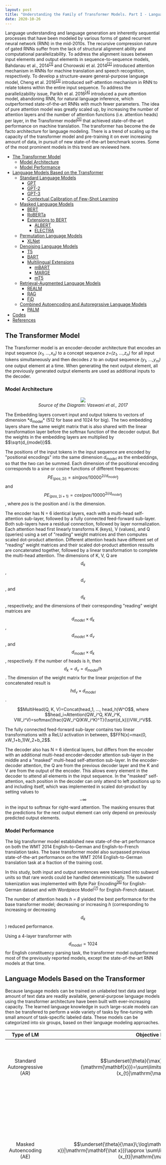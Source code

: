 ```yaml
---
layout: post
title: "Understanding the Family of Transformer Models. Part I - Language Models"
date: 2020-10-26
---
```

Language understanding and language generation are inherently sequential processes that have been modeled by various forms of gated recurrent neural network (RNN) in the mid-2010s. The recursive compression nature of gated RNNs suffer from the lack of structural alignment ability and computational parallelizability. To address the alignment issues between input elements and output elements in sequence-to-sequence models, Bahdanau et al., 2014<sup>[\[1\]](#ref1)</sup> and Chorowski et al. 2014<sup>[\[2\]](#ref2)</sup> introduced attention mechanism in RNNs for machine translation and speech recognition, respectively. To develop a structure-aware general-purpose language model, Cheng et al. 2016<sup>[\[3\]](#ref3)</sup> introduced self-attention mechanism in RNN to relate tokens within the entire input sequence. To address the parallelizability issue, Parikh et al. 2016<sup>[\[4\]](#ref4)</sup> introduced a pure attention model, abandoning RNN, for natural language inference, which outperformed state-of-the-art RNNs with much fewer parameters. The idea of pure attention model was greatly scaled up, by increasing the number of attention layers and the number of attention functions (i.e. attention heads) per layer, in the Transformer model<sup>[\[5\]](#ref5)</sup> that achieved state-of-the-art performance on machine translation. The transformer has become the de facto architecture for language modeling. There is a trend of scaling up the capacity of the transformer model and pre-training it on ever increasing amount of data, in pursuit of new state-of-the-art benchmark scores. Some of the most prominent models in this trend are reviewed here.

- [The Transformer Model](#the-transformer-model)
    - [Model Architecture](#model-architecture)
    - [Model Performance](#model-performance)
- [Language Models Based on the Transformer](#language-models-based-on-the-transformer)
    - [Standard Language Models](#standard-language-models)
        - [GPT](#gpt)
        - [GPT-2](#gpt-2)
        - [GPT-3](#gpt-3)
        - [Contextual Calibration of Few-Shot Learning](#contextual-calibration-of-few-shot-learning)
    - [Masked Language Models](#masked-language-models)
        - [BERT](#bert)
        - [RoBERTa](#roberta)
        - [Extensions to BERT](#extensions-to-bert)
            - [ALBERT](#albert)
            - [ELECTRA](#electra)
    - [Permutation Language Models](#permutation-language-models)
        - [XLNet](#xlnet)
    - [Denoising Language Models](#denoising-language-models)
        - [T5](#t5)
        - [BART](#bart)
        - [Multilingual Extensions](#multilingual-extensions)
            - [mBART](#mbart)
            - [MARGE](#marge)
            - [mT5](#mt5)
    - [Retrieval-Augmented Language Models](#retrieval-augmented-language-models)
        - [REALM](#realm)
        - [RAG](#rag)
        - [FiD](#fid)
    - [Combined Autoencoding and Autoregrssive Language Models](#combined-autoencoding-and-autoregrssive-language-models)
        - [PALM](#palm)
- [Codes](#codes)
- [References](#references)

## **The Transformer Model**

The Transformer model is an encoder-decoder architecture that encodes an input sequence *(x<sub>1</sub>, ...,x<sub>n</sub>)* to a concept sequence *z=(z<sub>1</sub>, ...,z<sub>n</sub>)* for all input tokens simultaneously and then decodes *z* to an output sequence *(y<sub>1</sub>, ...,y<sub>m</sub>)* one output element at a time. When generating the next output element, all the previously generated output elements are used as additional inputs to the decoder.

### **Model Architecture**

<p align="center"><img src="../../../assets/images/transformer_architecture.png">
<br><em>Source of the Diagram: Vaswani et al., 2017</em></p>
The Embedding layers convert input and output tokens to vectors of dimension *d<sub>model</sub>* (512 for base and 1024 for big). The two embedding layers share the same weight matrix that is also shared with the linear transformation layer before the softmax function of the decoder output. But the weights in the embedding layers are multiplied by $$\sqrt{d_{model}}$$.

The positions of the input tokens in the input sequence are encoded by "positional encodings" into the same dimension *d<sub>model</sub>* as the embeddings, so that the two can be summed. Each dimension of the positional encoding corresponds to a sine or cosine functions of different frequences: $$PE_{(pos, 2i)}=sin(pos/10000^{2i/d_{model}})$$ and $$PE_{(pos, 2i+1)}=cos(pos/10000^{2i/d_{model}})$$, where *pos* is the position and *i* is the dimension.

The encoder has N = 6 identical layers, each with a multi-head self-attention sub-layer, followed by a fully connected feed-forward sub-layer. Both sub-layers have a residual connection, followed by layer normalization. Each attention head first linearly transforms K (keys), V (values), and Q (queries) using a set of "reading" weight matrices and then computes scaled dot-product attention. Different attention heads have different set of "reading" weight matrices and their scaled dot-product attention ressults are concatenated together, followed by a linear transformation to complete the multi-head attention. The dimensions of K, V, Q are $$d_k$$, $$d_v$$, and $$d_k$$, respectively; and the dimensions of their corresponding "reading" weight matrices are $$d_{model}\times d_k$$, $$d_{model}\times d_v$$, and $$d_{model}\times d_k$$, respectively. If the number of heads is *h*, then $$d_k = d_v = d_{model}/h$$. The dimension of the weight matrix for the linear projection of the concatenated result is $$hd_v\times d_{model}$$.
<p align="center">$$MultiHead(Q, K, V)=Concat(head_1, ..., head_h)W^O$$, where $$head_i=Attention(QW_i^Q, KW_i^K, VW_i^V)=softmax(\frac{QW_i^Q(KW_i^K)^T}{\sqrt{d_k}})VW_i^V$$.</p>
The fully connected feed-forward sub-layer contains two linear transformations with a ReLU activation in between, $$FFN(x)=max(0, xW_1+b_1)W_2+b_2$$.

The decoder also has N = 6 identical layers, but differs from the encoder with an additional multi-head encoder-decoder attention sub-layer in the middle and a "masked" multi-head self-attention sub-layer. In the encoder-decoder attention, the Q are from the previous decoder layer and the K and V are from the output of the encoder. This allows every element in the decoder to attend all elements in the input sequence. In the "masked" self-attention, each position in the decoder can only attend to left positions up to and including itself, which was implemented in scaled dot-product by setting values to $$-\infty$$ in the input to softmax for right-ward attention. The masking ensures that the predictions for the next output element can only depend on previously predicted output elements.

### **Model Performance**

The big transformer model established new state-of-the-art performance on both the WMT 2014 English-to-German and English-to-French translation tasks. The base transformer model also surpassed previous state-of-the-art performance on the WMT 2014 English-to-German translation task at a fraction of the training cost.

In this study, both input and output sentences were tokenized into subword units so that rare words could be handled deterministically. The subword tokenization was implemented with Byte Pair Encoding<sup>[\[6\]](#ref6)</sup> for English-German dataset and with Wordpiece Model<sup>[\[7\]](#ref7)</sup> for English-French dataset.

The number of attention heads *h = 8* yielded the best performance for the base transformer model; decreasing or increasing *h* (corresponding to increasing or decreasing $$d_k$$) reduced performance.

Using a 4-layer transformer with $$d_{model}=1024$$ for English constituency parsing task, the transformer model outperformed most of the previously reported models, except the state-of-the-art RNN models at that time.

## **Language Models Based on the Transformer**

Because language models can be trained on unlabeled text data and large amount of text data are readily available, general-purpose language models using the transformer architecture have been built with ever-increasing capacity. The learned language knowledge in such large-scale models can then be transfered to perform a wide variety of tasks by fine-tuning with small amount of task-specific labeled data. These models can be categorized into six groups, based on their language modeling approaches.

| Type of LM | Objective Function | Definitions |
| :----: | :----: | ---- |
| Standard Autoregressive (AR) | $$\underset{\theta}{\max}\;\log\mathit{p}_{\theta}(\mathrm{\mathbf{x}})=\sum\limits_{t=1}^{T}\log\mathit{p}_{\theta}(x_{t}\|\mathrm{\mathbf{x}}_{\lt t})$$ | 1. $$\mathrm{\mathbf{x}}=[x_{1},...,x_{T}]$$ is token sequence.<br>2. $$\theta$$ is model parameters. |
| Masked Autoencoding (AE) | $$\underset{\theta}{\max}\;\log\mathit{p}_{\theta}(\mathrm{\mathbf{\bar x}}\|\mathrm{\mathbf{\hat x}})\approx \sum\limits_{t=1}^{T} m_{t}\log\mathit{p}_{\theta}(x_{t}\|\mathrm{\mathbf{\hat x}})$$ | 1. $$\mathrm{\mathbf{\hat x}}=\mathrm{\mathbf{x}}$$ with 15% of tokens replaced by [MASK].<br>2. $$\mathrm{\mathbf{\bar x}}=$$ masked tokens<br>3. $$m_{t}=1$$ when $$x_{t}$$ is masked, 0 otherwise. |
| Permutation Autoregressive | $$\underset{\theta}{\max}\;\mathbb{E}_{\mathrm{\mathbf{z}}\sim \mathcal{Z}_{T}}\bigg[\sum\limits_{t=1}^{T}\log\mathit{p}_{\theta}(x_{z_{t}}\|\mathrm{\mathbf{x}}_{\mathrm{\mathbf{z}}_{\lt t}})\bigg]$$ | 1. $$\mathcal{Z}_{T}=$$ the set of all possible, $$T!$$, permutations of the index sequence [1, 2,..., T].<br>2. a permutation $$\mathrm{\mathbf{z}}\in \mathcal{Z}_{T}$$.<br>3. $$z_{t}=$$ the t-th element of $$\mathrm{\mathbf{z}}$$.<br>4. $$\theta$$ is shared across all permutations. |
| Denoising Autoencoding | $$\underset{\theta}{\max}\;\log\mathit{p}_{\theta}(\mathrm{\mathbf{y}}\|\mathrm{\mathbf{x}})=\sum\limits_{t=1}^{T_{y}}\log\mathit{p}_{\theta}(y_{t}\|\mathrm{\mathbf{x}},\mathrm{\mathbf{y_{\lt t}}})$$ | 1. $$\mathrm{\mathbf{x}}=[x_{1},...,x_{T_{x}}]$$ is the noisy source sequence.<br>2. $$\mathrm{\mathbf{y}}=[y_{1},...,y_{T_{y}}]$$ is the corresponding clean sequence.<br>3. sequence-to-sequence on encoder-decoder architecture. |
| Retrieval-Augmented LMs (AE or AR) | $$\underset{\theta,\phi}{\max}\;\log\mathit{p}_{\theta,\phi}(\mathrm{\mathbf{y}}\|\mathrm{\mathbf{x}})=\log(\sum\limits_{z\in\mathcal{Z}}\mathit{p}_{\phi}(\mathrm{\mathbf{y}}\|z,\mathrm{\mathbf{x}})\mathit{p}_{\theta}(z\|\mathrm{\mathbf{x}}))$$ | 1. $$\mathrm{\mathbf{x}},\mathrm{\mathbf{y}},\theta,\phi$$ are input, output, parameters of Knowledge Retriever, and parameters of Knowledge-Augmented Encoder/Generator, respectively.<br>2. $$z$$ is a document in a knowledge corpus $$\mathcal{Z}$$. |
| Combined AE and AR LMs | Two-stage Pre-training:<br>Stage 1 - AE on Encoder Only<br>Stage 2 - AR on Encoder-Decoder<br> | 1. The Stage 1 is identical to the Masked LM above.<br>2. The Stage 2 is similar to the denoising AE above, but instead of having $$\mathrm{\mathbf{y}}$$ being a noised $$\mathrm{\mathbf{x}}$$, now having $$\mathrm{\mathbf{y}}$$ being subsequent span to $$\mathrm{\mathbf{x}}$$. |

### **Standard Language Models**

Standard language model's objective is to maximize the conditional probability of generating a token given all the *k* previously generated tokens, where *k* is the size of the context window. This type of language modeling is referred to as Causal Language Modeling or Autoregressive Language Modeling by some authors. The decoder part of the transformer model, without the encoder-decoder attention sub-layer, is a natural fit for a language model. The groups at OpenAI adopted the decoder portion of the transformer model to build a series of high-capacity language models in a process named **G**enerative **P**re-**T**raining (GPT).

#### **GPT**

Radford et al., 2018<sup>[\[8\]](#ref8)</sup> introduced the GPT model, as illustrated below. The Transformer blocks shown in the right figure are the GPT variant decoder-only stack (the left figure) of the Transformer.
<p align="center"><img src="../../../assets/images/gpt_architecture.png"></p>

The total number of parameters of GPT are between Transformer<sub>Base</sub> and Transformer<sub>Big</sub>, with the number of layers *N = 12*, the number of heads *h = 12*, and the dimension of the embedding *d<sub>model</sub> = 768*. Learned positional embeddings were used, instead of the original sinusoidal positional encoding. The BooksCorpus dataset of 11,038 books in 16 different genres, tokenized with a bytepair encoding vocabulary of 40,000, was used to train the language model.

The parameters of the pre-trained language model were then used for supervised fine-tuning tasks. In a labeled dataset, each instance contains a sequence of input tokens and a label. A new layer consisted of a linear transformation and a softmax function is added to convert the final output element (the Extract token in the diagram) of the decoder to the probability of the corresponding label. The objective of the fine-tuning is to maximize the probability of the given label, conditional to the given sequence of tokens. To improve generalization and accelerate convergence, language model objective is added, as an auxiliary objective, to the fine-tuning objective.

For text classification task, the fine-tuning model above can be used directly. But for some other tasks, structured inputs have to be converted into an ordered sequence with a delimiter token in between. For textual entailment or natural language inference (NLI) tasks, each premise-hypothesis statements pair is concatenated into an ordered sequence with three possible labels: entailing, contradictory, or neutral. For semantic similarity or paraphrase detection tasks, both orders of the two sentences are processed independently and their final element outputs from the decoder are added element-wise before being fed into the linear output layer that predicts whether the two sentences are equivalent or not. For multiple-choice problems, such as Question Answering or Commonsense Reasoning, given context document *z*, question *q*, and a set of *k* possible answers are concatenated into [*z*, *q*, delimiter token, *$$a_i$$*], each of which is processed independently to predict whether the answer is correct. The *k* predictions are then normalized via a softmax layer to produce an output distribution. Fine-tuning could be done quickly and 3 epochs of training was sufficient for most cases.

In NLI tasks, the GPT model significantly outperformed previous best models in four of the five datasets examined. In Question Answering using RACE dataset and Commonsense Reasoning using Story Cloze, the GPT model significantly outperformed previous best models. In semantic similarity tasks, the GPT model outperformed the previous best on two of the three datasets examined. In classification tasks, the GPT model significantly outperformed the previous best model on one of the two datasets examined. The GPT model achieved a new state-of-the-art overall score on the GLUE benchmark, a 9-task benchmark for natural language understanding<sup>[\[9\]](#ref9)</sup>.

Analyses of zero-shot (performing downstream tasks without fine-tuning) behaviors demonstrated that the language model acquired useful linguistic knowledge for downstream tasks, including linguistic acceptability (grammatical correctness), sentiment binary classification, question answering, and commonsense reasoning (winograd schemas challenge).

#### **GPT-2**

To test the hypothesis that language model with sufficient capacity can perform well on multiple tasks without transfer learning, Radford et al., 2019<sup>[\[10\]](#ref10)</sup> introduced GPT-2 model that has the same architecture as GPT, but with drastically increased capacity (number of layers *N = 48* and dimension of the embedding *d<sub>model</sub> = 1600*). Other modifications to GPT included moving layer normalization from the output to the input of each sub-layer, adding layer normalization to the output of the final self-attention block, and scaling the weights of residual layers at initialization by a factor of *1/$$\sqrt{N}$$* where *N* is the number of residual layers. The context size was increased from 512 to 1024. The training dataset, WebText, was 40GB of text from over 8 million web pages that were outbound links from Reddit with at least 3 karma (proportional to user upvotes), excluding Wikipedia pages. Byte Pair Encoding vocabulary size was 50,257.

The GPT-2 language model (LM) was evaluated for LM accuracy or perplexity in zero-shot setting on 8 different datasets and it outperformed the state-of-the-art models on 7 out of the 8 datasets. The GPT-2 also matched or exceeded some supervised baseline models on commonsense reasoning (Winograd Schema challenge) and reading comprehension (CoQA) tasks, but performed far worse than some supervised or fine-tuned models on other tasks, including summarization, translation, and question answering. The GPT-2 may still underfit the WebText, because the perplexity of the test set continued to go down.

#### **GPT-3**

Moving further along the same path, Brown et al., 2020<sup>[\[11\]](#ref11)</sup> introduced GPT-3 model that has the same architecture as GPT-2, but with drastically increased capacity (number of layers *N = 96*, dimension of the embedding *d<sub>model</sub> = 12288*, number of heads *h=96*, and context window size 2048). Another modification was to use factorized self-attention heads with alternating dense and locally banded sparse attention patterns, similar to the Sparse Transformer<sup>[\[12\]](#ref12)</sup>, for faster attention operations. The training dataset were from 4 sources: WebText2 (similar to WebText of GPT-2, but over longer period), Wikipedia, two internet-based books corpora (Books1 and Books2), and Common Crawl. Fuzzy deduplication at document level was performed within and across datasets. Low quality documents in Common Crawl dataset were removed using a classifier trained with high quality examples from WebText2. The final total byte-pair-encoded tokens were about 500 billion. During training, higher-quality datasets were sampled more frequently. Data overlaps between LM training dataset and test datasets of benchmarks studies were reduced, but not completely removed.

The GPT-3 LM model was evaluated on over two dozen benchmarks datasets and several novel tasks for three conditions, "few-shot learning", "one-shot learning", and "zero-shot learning". The "*K*-shot learning" refers to the number of examples included in the input sequence, in the form of $$(task description, (prompt, answer)\times K, prompt)$$, at inference time without any weight updates. The *K* in "few-shot learning" was typically in the range of 10 and 100. Overall, increasing *K* increased task performance and such increase was steeper for larger models.

The GPT-3 achieved new state-of-the-art performance on some datasets, including zero-shot perplexity on the Penn Tree Bank (PTB) dataset (a traditional language modeling dataset), few-shot accuracy on LAMBDA dataset (reading a paragraph and predicting the last word of sentences), one-shot and few-shot results on TriviaQA dataset (closed-book question answering), few-shot results on WMT'14 Fr->En and WMT'16 De->En translation, zero-, one-, and few-shot results on PIQA dataset (common sense questions about how the physical world works).

The GPT-3 still performed worse, by a large margin in some cases, than fine-tuned state-of-the-art models on many other datasets, including HellaSwag dataset (selecting the best ending to a story or set of instructions) and StoryCloze dataset (selecting the correct ending sentence for five-sentence long stories), Natural Question and WebQuestions datasets (closed-book question answering), WMT'14 En->Fr, WMT'16 En->De, and WMT'16 En<->Ro translation, Winograd Schema Challenge and adversarially-mined Winogrande datasets (determining which word a gramatically ambiguous pronoun refers to), ARC (Easy) and ARC (Challenge) datasets (multiple-choice questions from 3rd to 9th grade science exams), OpenBookQA dataset (multi-hop reasoning with partial context provided by elementary level science facts), 5 reading comprehesion datasets of different formats (CoQA, QuAC, DROP, SQuADv2, RACE), the standardized collection of datasets of the SuperGLUE benchmark, Adversarial Natural Language Inference (ANLI) dataset.

Few-shot settings of the GTP-3 also demonstrated some abilities in many synthetic and qualitative tasks, including simple arithmetic operations on integers with 3 or less digits, character manipulation and word unscrambling tasks (cycle letters in words, anagrams of all but first and last/last 2 characters, random insertion in word, reversed words), SAT Analogies (multiple choice questions from the college entrance exam for selecting the same type of word pair relationship), correcting English grammar, learning and using novel words. The GPT-3 can generate samples of news articles which human evaluators have difficult distinguishing from articles written by humans.

#### **Contextual Calibration of Few-Shot Learning**

Although GPT-3 has displayed competitive or even state-of-the-art performance in few-shot learning on a wide range of tasks<sup>[\[11\]](#ref11)</sup>, Zhao et al., 2021<sup>[\[20\]](#ref20)</sup> have shown that the performance of few-shot learning in GPT-3 is very unstable on some text classification, fact retrieval, and information extraction tasks. They show that GPT-3's accuracy depends highly on the prompt format, where a prompt contains three components: a format, a set of training examples, and a permutation (ordering) of those examples. The accuracy also depends highly on both the selection and the ordering of training examples and the variance of accuracy persists even with more training examples or larger models. Furthermore, they show that the variances are caused by three types biases: (1) majority label bias, where more frequent label in the prompt is predicted more, (2) recency bias, where labels near the end of the prompt is predicted more, and (3) common token bias, where more frequent tokens in the pre-training dataset are predicted more.

To correct the biases, Zhao et al., 2021<sup>[\[20\]](#ref20)</sup> introduce the contextual calibration procedure that estimates the model's bias towards certain answers by feeding in a content-free input, such as "N/A", assuming that content-free inputs should give uniform probabilities to all answers. The actual context-dependent output probability from content-free input, denoted as $$\mathrm{\hat p}_{cf}$$, is an average of those from "N/A", "\[MASK\]", and empty string. Then, a weight matrix $$\mathrm{\mathbf{W}}$$ is set as $$\mathrm{\mathbf{W}}=\mathrm{diag}(\mathrm{\hat p}_{cf})^{-1}$$. The calibrated probability is defined as $$\mathrm{\mathbf{W}}\mathrm{\hat p}+\mathrm{b}$$, where $$\mathrm{\hat p}$$ is the original probability and $$\mathrm{b}$$ is set to all-zero vector. This contextual calibration procedure is data-free and adds trivial amounts of computational overhead.

The experimental results of the contextual calibration show that it dramatically improves GPT-3’s average and worst-case accuracy, by up to 30.0% absolute; it sometimes allows GPT-3 2.7B to outperform the GPT-3 175B baseline—by up to 19.3%; it reduces the variance considerably in a majority of cases; and it also improves the mean accuracy and reduces variance for most tasks in GPT-2. However, contextual calibration does not eliminate the need to engineer prompts.

### **Masked Language Models**

In addition to the unidirectional generative approach, as applied in building the GPT models, language models can also be built using bidirectional masked approach, where some tokens from the input are randomly masked and the objective is to predict the original token of the masked position based on its context on both sides. The BERT (**B**idirectional **E**ncoder **R**epresentations from **T**ransformers) subfamily of models are masked language models based on the encoder portion of the transformer model. 

#### **BERT**

Devlin et al., 2019<sup>[\[13\]](#ref13)</sup> introduced the BERT model, as illustrated below. Similar to GPT, BERT consists of two stages: pre-training and fine-tuning. The model is first pre-trained on unlabeled data over two different tasks; then, each downstream task has a separate fine-tuned model, initialized with the same pre-trained parameters and trained with task-specific labeled data.
<p align="center"><img src="../../../assets/images/bert_architecture.png"></p>

The model architecture of BERT is almost identical to the encoder portion of the transformer. The number of layers *N*, the number of heads *h*, and the dimension of the embedding *d<sub>model</sub>* are (*N=12*, *h=12*, *d<sub>model</sub>=768*) for *BERT<sub>BASE</sub>* and (*N=24*, *h=16*, *d<sub>model</sub>=1024*) for *BERT<sub>LARGE</sub>*. Text are tokenized with WordPiece Model of 30,000 token vocabulary. Input can represent a single text segment or a pair of text segments with a special token [SEP] in between. Learnable segment embeddings are added to indicate segment A or segment B. Final input representation for each token is the sum of token embedding, segment embedding, and positional embedding. The first token of every input sequence is always a special classification token [CLS], whose corresponding hidden vector in the output of the final layer is used as the aggregate representation for the output of classification tasks.

The pre-training datasets include BooksCorpus (800M words) and English Wikipedia (2,500M words). Two unsupervised tasks are included in the pre-training: Masked Language Modeling (MLM, also known as Auto-Encoding) and Next Sentence Prediction (NSP). In the MLM, 15% of all tokens in each input sequence are masked at random for prediction by softmax of the corresponding final hidden vectors over the vocabulary. The NSP is to pre-train the model to predict sentence relationships as binary classification (B IsNext/NotNext of A) for paired sentence inputs (A, B). For each fine-tuning task, just one additional classification layer is added and task-specific inputs and outputs are fed into BERT and all the weights are updated end-to-end.

*BERT<sub>LARGE</sub>* achieved new state-of-the-art results on eleven natural language processing datasets, including the GLUE score of 80.5 (7.7 point absolute improvement), MultiNLI accuracy of 86.7 (4.6 point absolute improvement), SQuAD v1.1 question answering Test F1 of 93.2 (1.5 point absolute improvement), SQuAD v2.0 Test F1 of 83.1 (5.1 point absolute improvement), and SWAG sentence-pair completion accuracy of 86.3 (8.3 point absolute improvement).

*BERT<sub>BASE</sub>* has the same model size as GPT, but gained 4.5 point improvement on GLUE score. Abalation studies show that both the bidirectionality of the MLM and the NSP task of the pre-training are significant contributors to GLUE score. In addition to fine-tuning pre-trained large model, transfer learning can also be done with feature-based approach, where contextual embeddings of tokens are extracted from the pre-trained large model to represent inputs for training small models of downstream tasks. In a Named Entity Recognition task, concatenation of the token representations from the top four hidden layers of the pre-trained *BERT<sub>BASE</sub>* achieved comparable performance to the fine-tuned *BERT<sub>BASE</sub>*.

#### **RoBERTa**

Liu et al., 2019<sup>[\[14\]](#ref14)</sup> investigated the effect of larger training dataset size and alternative training hyperparameters of the BERT, without any change to the model architecture. The new training configuration of the BERT is called **R**obustly **o**ptimized **BERT** **a**pproach (**RoBERTa**). The new training dataset is collected from more diverse sources, with total size of 160GB, 10 times of the size used by BERT. The new batch size is 8K, more than 30 times of the batch size of BERT. The training steps are 0.5M and 1M for RoBERTa and BERT, respectively; thus, total instances of training are 4B and 256M for RoBERTa and BERT, respectively. Larger training dataset, larger batch size, and longer training have been shown to be substantially beneficial; but other hyperparameter changes included in the new configuration have been shown to have little benefit, including larger BPE vocabulary size, dynamic token masking, training on longer sequence, and removal of NSP pre-training task.

RoBERTa achieved new state-of-the-art GLUE score of 88.5, far above the 80.5 by *BERT<sub>LARGE</sub>*. It also set new state-of-the-art results on two question answering tasks, RACE and SQuAD, with large margin over corresponding scores by *BERT<sub>LARGE</sub>*. These results showed that the original BERT model was significantly underfit.

#### **Extensions to BERT**

Numerous efforts have been made to reduce the computational cost of BERT and, at the same time, to improve its performance on downstream tasks. Two examples, ALBERT and ELECTRA, are reviewed here. ALBERT improves parameter efficiency and introduces sentence-order prediction to replace BERT's next sentence prediction. ELECTRA improves sample efficiency and introduces replaced token detection objective in a generator-discriminator pre-training scheme.

##### **ALBERT**

Lan et al., 2019<sup>[\[22\]](#ref22)</sup> introduced A Lite BERT (ALBERT) that drastically reduced the number of parameters of BERT by two techniques: (1) a factorized embedding parameterization, and (2) cross-layer parameter sharing. In addition, ALBERT improved the pre-training objective of BERT by modifying the definition of negative examples in the next sentence prediction task to become sentence-order prediction task.

The factorized embedding parameterization is to allow the vocabulary embedding size $$E$$ to be different from the hidden layer size $$H$$, as opposed to $$E=H$$ in BERT, RoBERTa, and XLNet. If $$E=H$$, then increasing $$H$$ increases the size of the embedding matrix, $$V\times E$$, where $$V$$ is the vocabulary size and $$V$$=30,000 in this study, and easily results in billions of parameters. Also, token embedding and hidden-layer embedding are supposed to learn context-independent and context-dependent representations, respectively. It is desirable to have $$E\ll H$$. The decoupling reduces the embedding parameters from $$O(V\times H)$$ to $$O(V\times E+E\times H)$$. Ablation experiments show that $$E$$=128 appears to be the best.
ALBERT shares parameters across layers on both feed-forward network and attention parameters. The number of parameters are 334M and 18M in BERT-large and ALBERT-large, respectively, with 24 layers and 1024 hidden-layer size. However, the downstream task performance is reduced after applying the two parameter reduction techniques.

The next sentence prediction (NSP) task of BERT predicts whether the second segment of an input is the next segment of the first segment or not, in which the negative examples come from different documents. The effects of NSP is unreliable. The sentence-order prediction (SOP) task of ALBERT predicts whether a pair of segments are in correct order, in which the negative examples are from swapped contiguous segments. It is interesting that such a small change in the learning objective consistently improves performance for multi-sentence encoding downstream tasks, even after the parameter reduction techniques above. Also, removing dropout significantly improves both masked language modeling accuracy and downstream tasks performance.

ALBERT significantly outperforms the then state-of-the-art models RoBERTa and DCMN+ on benchmarks GLUE, SQuAD, and RACE, respectively.

##### **ELECTRA**

Clark et al., 2020<sup>[\[23\]](#ref23)</sup> took another approach ELECTRA (Efficiently Learning an Encoder that Classifies Token Replacements Accurately) to improve pre-training efficiency and downstream task performance of BERT. It addresses two problems of BERT: (1) the artificial token [MASK] used in pre-training is not used in fine-tuning, and (2) only a small subset (15%) of input tokens are used (masked) for pre-training. The first, also known as mismatch, problem, is solved by replacing masked tokens with plausible alternatives sampled from a small generator network. The second problem is solved by training a discriminative model that predicts whether each token in the corrupted input was replaced by a generator sample or not. The idea is named replaced token detection pre-training, as illustrated in the figure below. By learning from all input positions, ELECTRA trains much faster than BERT.
<p align="center"><img src="../../../assets/images/ELECTRA.png"></p>

Both the generator $$G$$ and the discriminator $$D$$ consist of an encoder that maps a sequence of input tokens $$\mathbf{x}=[x_1,...,x_n]$$ into a sequence of contextualized vector representations $$h(\mathbf{x})=[h_1,...,h_n]$$. For a given masked position $$t$$, the probability of generating the token $$x_t$$ with a softmax layer at the generator output is

$$p_G(x_t|\mathbf{x})=\frac{\exp(e(x_t)^{\top}h_G(\mathbf{x})_t)}{\sum_{x'}\exp(e(x')^{\top}h_G(\mathbf{x})_t)}$$

where $$e$$ denotes token embeddings. For a given position $$t$$, the discriminator predicts whether the tokens $$x_t$$ is from the real data rather than the generator distribution, with a sigmoid output layer:

$$D(\mathbf{x},t)=\mathrm{sigmoid}(w^{\top}h_D(\mathbf{x})_t)$$

The generator is trained to perform masked language modeling that first selects, from an input $$\mathbf{x}=[x_1,...,x_n]$$, a random set of positions $$\mathbf{m}=[m_1,...,m_k]$$ to mask out, where $$k=0.15n$$. Then, the selected tokens are replaced with [MASK] tokens, which is denoted as $$\mathbf{x}^{\mathrm{masked}}=\mathtt{REPLACE}$$($$\mathbf{x}$$,$$\mathbf{m}$$,[MASK]). Then, the generator learns to predict the original identities of the masked tokens. Then, a corrupted example $$\mathbf{x}^{\mathrm{corrupt}}$$ is created by replacing the masked-out tokens with generator samples. Finally, the discriminator is trained to predict which tokens in $$\mathbf{x}^{\mathrm{corrupt}}$$ match the original input $$\mathbf{x}$$. Model inputs are constructed according to

$$m_i\sim\mathrm{unif}\{1,n\}$$ for $$i=1$$ to $$k \qquad\qquad \mathbf{x}^{\mathrm{masked}}=\mathtt{REPLACE}$$($$\mathbf{x}$$,$$\mathbf{m}$$,[MASK])

$$\hat{x}_i\sim p_G(x_i$$\|$$\mathbf{x}^{\mathrm{masked}})$$ for $$i\in\mathbf{m} \qquad\qquad \mathbf{x}^{\mathrm{corrupt}}=\mathtt{REPLACE}$$($$\mathbf{x}$$,$$\mathbf{m}$$,$$\hat{\mathbf{x}}$$)

and the loss functions are

$$\mathcal{L}_{\mathrm{MLM}}(\mathbf{x},\theta_G)=\mathrm{\mathbb{E}}\bigg(\sum\limits_{i\in\mathbf{m}}-\log p_G(x_i|\mathbf{x}^{\mathrm{masked}})\bigg)$$

$$\mathcal{L}_{\mathrm{Disc}}(\mathbf{x},\theta_D)=\mathrm{\mathbb{E}}\bigg(\sum\limits_{t=1}^n -\mathbb{1}(x_t^{\mathrm{corrupt}}=x_t)\log D(\mathbf{x}^{\mathrm{corrupt}},t)-\mathbb{1}(x_t^{\mathrm{corrupt}}\neq x_t)\log(1-D(\mathbf{x}^{\mathrm{corrupt}},t)) \bigg)$$

The combined loss is minimized over a large corpus $$\mathcal{X}$$ of raw text.

$$\underset{\theta_C,\theta_D}{\min}\;\sum\limits_{\mathbf{x}\in\mathcal{X}} \mathcal{L}_{\mathrm{MLM}}(\mathbf{x},\theta_G)+\lambda \mathcal{L}_{\mathrm{Disc}}(\mathbf{x},\theta_D)$$

The expectations in the losses are approximated with a single sample. The discriminator loss cannot be back-propagated through the generator because of the sampling step. After pre-training, the generator is thrown out and only the discriminator is fine-tuned on downstream tasks.

GLUE and SQuAD benchmarks are used for evaluation. For fine-tuning on GLUE and SQuAD, simple linear classifiers and the question-answering module from XLNet, respectively, are added on top of ELECTRA. Both the token embeddings and positional embeddings are shared between the generator and the discriminator, using the size of the discriminator's hidden states. The ELECTRA models work best with generators $$1/4\sim 1/2$$ the size of the discriminator, in terms of layer sizes (number of hidden units) while keeping the other hyperparameters constant. 

ELECTRA-Large models are the same size as BERT-Large but are trained for much longer. ELECTRA-400K is trained for 400k steps, roughly $$1/4$$ the pre-training compute of RoBERTa. ELECTRA-1.75M is trained for 1.75M steps, similar compute to RoBERTa. ELECTRA outperforms XLNet and RoBERTa of the same size on GLUE and SQuAD benchmarks, but with less pre-training compute. ELECTRA is greatly benefitted from having a loss defined over all input tokens rather than just 15% of the tokens. A large amount of ELECTRA’s improvement can be attributed to learning from all tokens and a smaller amount can be attributed to alleviating the pre-train fine-tune mismatch. ELECTRA's pre-training objective is more compute-efficient and results in better performance on downstream tasks.

### **Permutation Language Models**

#### **XLNet**

The standard language modeling in GPT cannot capture relationship to right-hand side tokens, which may be required by downstream tasks. On the other hand, the masked language modeling in BERT cannot capture relationship between masked tokens in the same input sequence during pre-training and does not have the artificial token [MASK] in the input data of fine-tuning tasks. To overcome the drawbacks in both approaches, Yang et al., 2019<sup>[\[16\]](#ref16)</sup> introduced XLNet, a permutation language modeling method with two-stream self-attention architecture. The objective functions of the three types of language modeling are compared below. With all possible permutations of a token sequence, the relationship to right-hand side tokens in the original sequence can be learned by autoregressive approach. The original sequence order is preserved by positional encodings.

There are two sets of hidden representations used in this model, dependent on whether the content $$x_{z_{t}}$$ at the position $$z_{t}$$ is used or not. The content representation $$h_{z_{t}}=h_{\theta}(\mathrm{\mathbf{x}}_{\leq t})$$ encodes both the left context and $$x_{z_{t}}$$ itself, similar to the standard hidden states in Transformer. The query representation $$g_{z_{t}}=g_{\theta}(\mathrm{\mathbf{x}}_{\lt t}, z_{t})$$ encodes the left context and the position $$z_{t}$$, but not $$x_{z_{t}}$$. The next token distribution $$\mathit{p}_{\theta}(x_{z_{t}} |\mathrm{\mathbf{x}}_{\mathrm{\mathbf{z}}_{\lt t}})=\frac{exp(e(x_{z_{t}})^{\top}g_{z_{t}})}{\sum_{x'} exp(e(x')^{\top}g_{z_{t}})}$$, where $$e(x)$$ is the embedding of $$x$$. For each attention layer $$m=1,..., M$$, the two streams of representations are schematically updated with a shared set of parameters as follows: query stream $$g_{z_{t}}^{(m)}\leftarrow Attention(Q=g_{z_{t}}^{(m-1)}, KV=h_{\mathrm{\mathbf{z}}_{\lt t}}^{(m-1)};\theta)$$, content stream $$h_{z_{t}}^{(m)}\leftarrow Attention(Q=h_{z_{t}}^{(m-1)}, KV=h_{\mathrm{\mathbf{z}}_{\leq t}}^{(m-1)};\theta)$$, as illustrated in the figure below.
<p align="center"><img src="../../../assets/images/xlnet_architecture.png"></p>

To reduce time to convergence, only the right-most tokens ($$t\gt c$$) of a permutation $$\mathrm{\mathbf{z}}$$ are used as targets for prediction. A hyperparameter $$K\approx \left\lvert{\mathrm{\mathbf{z}}}\right\rvert/(\left\lvert{\mathrm{\mathbf{z}}}\right\rvert-c)$$ is used to determine the target subsequence. For non-target tokens, their query representations do not need to be computed. The $$K=6$$ is used in the experiments of this study.

To enable capturing longer-term dependency, two techniques from Transformer-XL<sup>[\[17\]](#ref17)</sup> are integrated: the relative positional encoding scheme and the segment recurrence mechanism. The relative positional encoding is done by relative distance between two positions, which is required for the segment recurrence mechanism. The input is divided into multiple equal length segments. During training, the hidden state sequence computed for the previous segment is fixed (stop-gradient) and cached to be reused (concatenated with the next segment's hidden state) as an extended context when the model processes the next new segment. This segment-level recurrence avoids context fragmentation problem and speeds up training and evaluation. Unlike the same-layer recurrence in RNN, the segment recurrence here feeds to the next layer. Therefore, the largest possible dependency length grows with the number of layers as well as the segment length.

The XLNet has the same architecture hyperparameters as BERT<sub>Large</sub>. Trained on the same datasets and hyperparameters with an almost identical training recipe, XLNet outperforms BERT<sub>Large</sub> by a considerable margin on all the tested tasks, including GLUE, text classification, reading comprehension (RACE), document ranking (ClueWeb09-B), and question answering (SQuAD) tasks. Trained on the same full data and the hyperparameters of RoBERTa, XLNet generally outperforms RoBERTa on RACE, ClueWeb09-B, SQuAD, and GLUE tasks.

### **Denoising Language Models**

All the models mentioned above use either encoder-only or decoder-only Transformers, which limit the applicable mappings from inputs to outputs. By contrast, using sequence-to-sequence models on encoder-decoder Transformers allows arbitrary mappings from noisy to clean sequences, such as deletion, infilling, rotation, and permutation. Denoising language models are trained by corrupting documents and then optimizing a reconstruction loss, the cross-entropy between the decoder’s output and the original document.

#### **T5**

Raffel et al., 2020<sup>[\[18\]](#ref18)</sup> introduce **T**ext-**t**o-**T**ext **T**ransfer **T**ransformer (T5) model that uses encoder-decoder architecture of the transformer and unifies the input and output format of all the downstream tasks, as illustrated below, so that multi-task learning can be done easily for all tasks at once. They also systematically compare different architectures, unsupervised objectives, pre-training dataset sizes, task training strategies, and scaling to gain insight on optimal modeling choices.
<p align="center"><img src="../../../assets/images/t5_architecture.png"></p>

The T5 encoder-decoder architecture is largely the same as the transformer, with the exception of removing the bias term in layer normalization, placing the layer normalization outside of residual path, and using a simplified form of positional embedding. The pre-training dataset is named **C**olossal **C**lean **C**rawled **C**orpus (C4) that is 750GB of web extracted text, derived from one month of Common Crawl dataset with a series of cleaning, filtering, and deduplication. Every task is treated as a text-to-text problem where some text for context or conditioning is fed into the encoder and some output text is generated by the decoder. The text-to-text framework provides consistent model, objective, training procedure, and decoding process, regardless of the task. A task-specific prefix (as in the figure above) is added to the original input sequence to indicate which task the model should perform. There are 18 tasks in this study.

The T5 baseline model's encoder and decoder are each similar in size and configuration to the BERT<sub>BASE</sub> that consists of 12 layers, 12 heads per layer, *d<sub>model</sub>=768*, *d<sub>KV</sub>=64*, *d<sub>ff</sub>=3072*, and about 220 million parameters (twice the number of parameters of BERT<sub>BASE</sub>). The pre-training uses a vocabulary of 32,000 wordpieces. The pre-training objective (named denoising objective in this study) is to predict dropped-out tokens in the input sequence. 15% of tokens are randomly dropped out and replaced by special sentinel tokens. The target is the combination of all the dropped-out spans of tokens, delimited by the corresponding sentinel tokens. Training always uses standard maximum likelihood and a cross-entropy loss; and testing uses greedy decoding. Pre-training runs for $$2^{19}$$ steps on C4, with batch size of 128 and maximum length of 512, which results in pre-training on $$2^{35}\approx 34B$$ tokens, a fraction of the C4 dataset. Fine-tuning runs for $$2^{18}$$ steps on all tasks and validation is done every 5000 steps. Results are reported based on highest validation performance per task. Overall, the performance of T5 baseline model is comparable to existing models of similar size, such as BERT<sub>BASE</sub>.

Five architectural variants are compared: (1) the T5 baseline encoder-decoder, (2) equivalent encoder-decoder but with shared parameters, (3) encoder-decoder but with only 6 layers each, (4) decoder-only language model, (5) decoder-only prefix language model. The prefix language model uses fully-visible masking on the prefix portion of the sequence and causal masking for target portion. For example, during training for input sequence "translate English to German: That is good. target:" and target sequence "Das ist gut.", fully-visible masking is applied to the former and causal masking is applied to the latter. Also, for each of the five architectural variants, two objectives are compared: (1) the baseline model's denoising objective and (2) standard language model objective. In the latter case, the input and target are concatenated and the entire span is predicted from beginning to end. The results show that models using a denoising objective always perform better than the corresponding ones using a language model objective. For all tasks, the T5 baseline encoder-decoder with the denoising objective performed the best, and sharing parameters across encoder and decoder performed nearly as well. The two decoder-only variants performed significantly worse than encoder-decoder variants, suggesting that the addition of an explicit encoder-decoder attention is beneficial.

Using the encoder-decoder architecture, three disparate objectives are compared: (1) BERT-style Masked LM (10% of masked tokens replaced by random tokens), (2) Prefix LM, and (3) Deshuffling (input sequence is shuffled and deshuffled original sequence is used as target). The BERT-style objective performs best. Three additional variants of BERT-style objectives are further compared: (1) MASS-style (all masked tokens replaced by \<MASK\>), (2) consecutive masked tokens (span) replaced with single sentinel token (used by T5 baseline above), and (3) the masked tokens are dropped without replacements. The targets of both BERT-style and MASS-style are the entire original text; the targets of the latter two are the masked tokens only. All the three variants perform similarly to BERT-style objective. The span replacement variant is chosen for the rest of study, due to shorter target length and less processing. The token masking rates of 10%, 15%, 25%, and 50% are compared; but they had limited effect on model performance. 15% is used for the rest of the study. The average span lengths of 2, 3, 5, 10 are compared with the baseline model's random masking approach. Overall, the differences are limited and the baseline model's objective is chosen for the rest of study, due to shorter target length and less processing.

The cleaning, filtering, and deduplication steps in producing C4 dataset reduced size from 6.1TB to 745GB and improved performance of downstream tasks uniformly. Some domain-specific subsets of C4 or other corpora much smaller than C4 outperformed C4 in some downstream tasks, when the smaller pre-training datasets contain in-domain data of the tasks. When C4 is artificially truncated to various smaller sizes, corresponding to repeating data during pre-training for 64, 256, 1,024, and 4,096 times, the performance degrades as the dataset size shrinks, due to overfitting. Therefore, the authors suggest using large pre-training datasets whenever possible.

In the baseline model, the fine-tuning stage updates all parameters. Two partial parameter update strategies are compared: (1) adding an adapter layer (dense-ReLU-dense) after each feed-forward network in each block of the transformer and only updating parameters in the adapter layers and layer normalization, (2) gradual unfreezing that unfreezes layers for parameter update from the last layer to the first layer gradually. Both of the partial update strategies caused performance degradation. Also, multi-task training is examined, where both unlabeled dataset and supervised downstream task dataset are mixed in a single stage training. Three different data mixing strategies are compared: (1) examples-proportional mixing (sampling in proportion to the size of each task's dataset, sampling rate of the *mth* task $$r_{m}=\min(e_{m},K)/\sum \min(e_{n},K)$$, where *e* is the number of examples and *K* is an artificial dataset size limit), (2) temperature-scaled mixing (sampling rate of the *mth* task = $$r_{m}^{\frac{1}{T}}/\sum r_{n}^{\frac{1}{T}}$$, where $$r_{m}$$ is the same as in the (1)), and (3) equal mixing (sampling from each task with equal probability). In general, multi-tasking training underperforms pre-training followed by fine-tuning on most tasks. To close the gap between multi-tasking training and pre-training followed by fine-tuning, three different strategies of multi-task pre-training followed by fine-tuning are compared: (1) examples-proportional multi-task pre-training (with $$K=2^{19}$$) followed by task-specific fine-tuning, (2) same multi-task pre-training as in (1) except that one downstream task is excluded in the pre-training but used for fine-tuning (leave-one-out multi-task training), and (3) same multi-task pre-training as in (1) except that unsupervised task is excluded (supervised multi-task pre-training). The (1) strategy, multi-task pre-training followed by fine-tuning, results in comparable performance to the T5 baseline, but the (2) and (3) strategies perform slightly and significantly, respectively, worse than the baseline.

Finally, different ways of scaling up the baseline model are compared: (1) $$4\times$$ training steps, (2) $$2\times$$ training steps and $$2\times$$ bigger (by number of parameters), (3) $$4\times$$ bigger, (4) $$4\times$$ larger batch sizes, (5) ensemble of 4 separately pre-trained and fine-tuned models, and (6) single pre-trained model and 4 separately fine-tuned models for ensemble. All the 6 ways of scaling up improved performance over the baseline on all the tasks, except the 2 ensemble methods on SuperGLUE task. There was no clear winner between training for $$4\times$$ as many steps or using a $$4\times$$ larger batch size. The $$4\times$$ bigger model appeared to slightly outperform the $$4\times$$ training steps model. However, using a larger model can make downstream fine-tuning and inference more expensive.

Combining the insights above, the authors put together their best model named T5-11B with the configuration: 24-layer encoder-decoder, 128 heads per layer, *d<sub>model</sub>=1,024*, *d<sub>KV</sub>=128*, *d<sub>ff</sub>=65,536*, and about 11 billion parameters. The span-corruption objective is used with 15% corruption rate and mean span length of 3. The pre-training is run for 1 million steps with a batch size of $$2^{11}$$ sequences of length 512, corresponding to a total of about 1 trillion pre-training tokens. The pre-training is run on a multi-task examples-proportional mixing. During fine-tuning, a smaller batch size of 8 and length of 512 are used. Overall, T5-11B achieved state-of-the-art performance on 18 out of the 24 tasks.

#### **BART**

Lewis et al., 2020<sup>[\[19\]](#ref19)</sup> introduce **B**idirectional and **A**uto-**R**egressive  **T**ransformers (BART) model that is a denoising autoencoder built with the encoder-decoder architecture of the transformer. The bidirectional encoder takes in a corrupted text and the left-to-right autoregressive decoder generates the corresponding clean text. The figure below illustrates the main difference between BERT, a masked LM, GPT, a standard autoregressive LM, and BART, a denoising LM.
<p align="center"><img src="../../../assets/images/LM.png"></p>
The pre-training optimizes the negative log likelihood of the original document. BART-base and BART-large use 6 and 12 layers, respectively, in each of the encoder and decoder. BART differs from BERT in two ways: (1) each layer of the decoder performs additional cross-attention over the final hidden layer of the encoder; and (2) BART does not have an additional feed-forward network before word prediction. BART contains roughly 10% more parameters than the equivalently sized BERT model.

BART allows any type of document corruption. Five types of noising approaches, as illustrated below, are experimented: (1) token masking, where random tokens are sampled and replaced with [MASK] elements; (2) token deletion, where random tokens are deleted from the input and the model must decide which positions are missing inputs; (3) text infilling, where a number of text spans are sampled with length drawn from a Poisson distribution and each span is replaced with a single [MASK] token; (4) sentence permutation, where sentences are shuffled in a random order; (5) document rotation, where a token is chosen uniformly at random and the document is rotated so that it begins with that token.
<p align="center"><img src="../../../assets/images/denoising.png"></p>
The sentence permutation and document rotation approaches perform poorly. Token masking and token deletion perform next to the best, with token deletion better than token masking on generation tasks. The text infilling approach shows the most consistenly strong performance.

BART can be fine-tuned for 4 types of downstream tasks: (1) sequence classification (Figure (a) below), where the final hidden state of the final decoder token is fed into a multi-class linear classifier; (2) token classification, where the top hidden state of the decoder is used as a representation for each word and the representation is used to classify the token; (3) sequence generation, such as abstractive question answering and summarization, where the decoder generates output autoregressively; (4) machine translation, where BART's encoder embedding layer is replaced with a new randomly initialized encoder (Figure (b) below) that translates a foreign language to noised target language that in turn serves as inputs to the entire BART as a single pre-trained decoder.
<p align="center"><img src="../../../assets/images/BART_finetuning.png"></p>

For large-scale pre-training experiments, BART-large model with 12 layers, hidden size of 1024, and batch size of 8000 is trained for 500K steps. Documents are tokenized with the same byte-pair encoding as GPT-2. Document noising is done with a combination of text infilling and sentence permutation. The pre-training data consist of 160GB of news, books, stories, and web text.

On classification tasks, SQuAD and GLUE tasks, BART performs similarly to RoBERTa and XLNet. On two standard summarization tasks, CNN/DailyMail and XSum, BART outperforms all previous work, but does not reach human performance on XSum. For dialogue response generation on CONVAI2, with response conditioned on both the previous context and a textually-specified persona, BART outperforms previous work. For abstractive QA task on the EL15 dataset that expects long free-form answers, BART outperforms the best previous work by 1.2 ROUGE-L. For translation using WMT16 Romanian-English dataset, BART outperforms Transformer only if it is pre-trained in English.

BART and T5 use slightly different training objective for masked spans in the inputs: BART reconstructs the complete input, but T5 only predicts the sequence of corrupted tokens. This may give BART some advantage on text generation task. BART achieves higher performance than T5 with similar model sizes, particularly on summarization tasks.

#### **Multilingual Extensions**

All the transformer-based language models are first developed only for English language. Many single non-English language models have been developed by pre-training the same model architectures with a non-English corpus. Some studies have extended these models to handle multiple languages simultaneously. Three examples, mBART, MARGE, and mT5, are reviewed here. mBART and mT5 are multilingual variants of BART and T5, respectively. mBART is evaluated by machine translation tasks, while mT5 is evaluated by language understanding tasks. MARGE introduces a novel multilingual paraphrases-based denoising language model for both language generation and classification tasks.

##### **mBART**

Liu et al., 2020<sup>[\[24\]](#ref24)</sup> introduce mBART that is trained by applying the BART to 25 large-scale monolingual corpora. The pre-training dataset CC25 is a subset of 25 languages extracted from the Common Crawl (CC). The amount of text from each of the 25 languages in CC25 varies widely, which are re-balanced by up/down-sampling from each language $$i$$ with a ratio $$\lambda_i$$:

$$\lambda_i=\frac{1}{p_i}\cdot\frac{p_i^{\alpha}}{\sum_{i}p_i^{\alpha}},$$

where $$p_i$$ is the percentage of each language in CC25 and the smoothing parameter $$\alpha=0.7$$. Tokenization is done using language independent SentencePiece model learned on the full CC data that includes 250,000 subword tokens. mBART models follow BART's architecture, with 12 layers of encoder, 12 layers of decoder, model dimension of 1024, and 16 heads. An additional layer-normalization layer is added on top of both the encoder and decoder to help stabilizing training. The learning objective is to maximize $$\mathcal{L}_{\theta}$$ for all training documents in all languages:

$$\mathcal{L}_{\theta}=\sum\limits_{\mathcal{D}_i\in\mathcal{D}}\sum\limits_{X\in\mathcal{D}_i}\log P(X|g(X);\theta),$$

where $$\mathcal{D}_i$$ is a collection of monolingual documents in language $$i$$, $$\mathcal{D}$$ is the collection of $$\mathcal{D}_i$$ in CC25, $$g$$ is a noising function, and $$P$$ is the distribution of the original text $$X$$ given $$g(X)$$, defined by the Seq2Seq model. There are two types of noise in $$g$$: (1) 35% of the words in each document is masked by random sampling a span length according to a Poisson distribution ($$\lambda=3.5$$), and (2) the order of sentences within each document are permuted. The decoder input starts with a language ID symbol \<LID\> followed by the original text. The format for each instance of a batch is \<LID\>$$sentence_1$$\</S\>...$$sentence_n$$\</S\>\<LID\>, where $$n$$ is limited by document boundary or the 512 max token length.

Five types of pre-trained models are built in this study: (1) mBART25 is pre-trained on all 25 languages; (2) mBART06 is pre-trained on six European languages, Ro, It, Cs, Fr, Es, and En; (3) mBART02 is pretrained on two languages, En-De, En-Ro, En-It; (4) monolingual BART models as baseline, BART-En and BART-Ro; (5) an additional baseline, Random, model that is randomly initialized without pre-training. All models use the same vocabulary. Three types of downstream tasks are conducted in this study: (1) sentence-level machine translation, (2) document-level machine translation, and (3) unsupervised machine translation. The figure below illustrates the pre-training and fine-tuning scheme with simple examples.
<p align="center"><img src="../../../assets/images/mBART.png"></p>
Sentence-level machine translation dataset contains 24 pairs of En$$\leftrightarrow$$X bilingual sentence pairs, covering all 25 languages in CC25. They are divided into three categories, based on the number of sentence pairs: low resource ($$<1M$$), medium resource ($$>1M$$ and $$<10M$$), and high resource ($$>10M$$). Models initialized with the pre-trained mBART25 weights show gains on all the low and medium resource pairs when compared with randomly initialized baselines. However, there is no consistent gains for high resource cases. Back-translation is to translate the target monolingual data to generate source data as additional training data. mBART25 pre-trained parameters improve performance at each iteration of back-translation, resulting in new state-of-the-art results. When pre-training dataset contains languages other than the targeted language pair used in fine-tuning, the performance improves most when the target language monolingual data is limited and hurts slightly when monolingual data is plentiful. mBART25 is consistently slightly worse than mBART02. mBART can improve performance even with fine tuning for languages that did not appear in the pre-training corpora, suggesting that the pre-training has language universal aspects.

Document-level machine translation task is to translate segments of text that contain more than one sentence, up to an entire document, allowing the models to learn dependencies between sentences. During pre-training, document fragments of up to 512 tokens are used. Two common document-level machine translation datasets, WMT19 En-De and TED15 Zh-En, are used to evaluate performance. The model does not know how many sentences to generate in advance and decoding stops when \<LID\> is predicted. Beam size 5 is used by default. Corresponding sentence-level translation model is used as baseline. The machine translation models initialized with pre-trained weights outperform randomly initialized models by large margins for both sentence-level and document-level training. With pre-trained weights initialized, mBART25 Doc-MT models outperform Sent-MT models by a margin. With random initialization, Doc-MT models fail to work, resulting in much worse performance than the Sent-MT models. These opposite results indicate that pre-training is critical for document-level performance.

An unsupervised machine translation task is when no bi-text is available for the target language pair. Two types of unsupervised machine translation tasks, as illustrated in the figure below, are investigated in this study: (1) learning from on-the-fly back-translation, (2) language transfer where models fine-tuned on $$X\rightarrow En$$ are used to evaluate $$Y\rightarrow En$$. For both cases, the models are initialized from multilingual pre-training (e.g. mBART25).
<p align="center"><img src="../../../assets/images/mBART2.png"></p>
Language pairs are divided into similar pairs, such as En-De and En-Ro, and dissimilar pairs, such as En-Ne and En-Si, based on the subword units that are shared between the source and target languages. For unsupervised machine translation via back-translation, mBART models achieve large gains over XLM on dissimilar pairs and perform competitively against XLM and MASS on similar pairs. For unsupervised machine translation via language transfer, mBART achieves similar or even much better results in some pairs, compared to the supervised results. This indicates that multilingual pre-training is essential and produces universal representations across languages, so that once the model learns to translate one language to En, it learns to translate all languages with similar representations. Language transfer works better when fine-tuning is also conducted in the same language family. However, significant vocabulary sharing is not required for effective transfer. None of the two unsupervised approaches performs better than the other in all cases, while combining the two approaches achieves consistent improvement over each of them.

##### **MARGE**

Lewis et al., 2020<sup>[\[25\]](#ref25)</sup> introduce MARGE (**M**ultilingual **A**utoencoder that **R**etrieves and **Ge**nerates) that is a sequence-to-sequence model pre-trained with a self-supervised multilingual multi-document paraphrasing objective. The training involves reconstruction of target text by first retrieving a set of related texts in many languages and then conditioning on them to maximize the likelihood of generating the original. The retrieval model scores are used to bias the cross attention to the most relevant retrieved documents, allowing the retrieval model to be trained jointly from the reconstruction loss. MARGE can be viewed as a denoising autoencoder where the noise comes from the diversity of the retrieved documents that may have little lexical overlap with the target and may be in a different language, but should contain the same underlying information. This approach emphasizes paraphrasing and reduces the amount of encyclopedic knowledge the model must memorize. An example instance of the pre-training is illustrated in the figure below.
<p align="center"><img src="../../../assets/images/MARGE.png"></p>
The pre-training input is a batch of evidence documents $$z_{1..M}$$ and target documents $$x_{1..N}$$ where a document refers to contiguous chunks of text up to maximum length of 512 tokens. The model is trained to maximize the likelihood of the targets, conditioned on the evidence documents and the relevance of each evidence document to each target.

The model first computes a relevance score $$f(x_i,z_j)$$ between every pair of documents $$x_i$$ and $$z_j$$, as the cosine similarities of their embeddings:

$$f(x,z)=\frac{g(x)\cdot g(z)}{\|g(x)\| \|g(z)\|},$$

where $$g$$ is a document encoder that maps a document, i.e., a list of tokens, to a representation of a fixed size. The same encoder is applied to both target and evidence documents. In this study, documents are encoded by taking the representation of the first token from the top of a 4-layer Transformer.

The model then computes the likelihood of reconstructing each $$x_i$$ conditioned on $$z_{1..M}$$ and each $$f(x_i,\cdot)$$, using a modified seq2seq model. The similarity score encourages the model to attend more to relevant evidence documents. Backpropagating the reconstruction loss therefore improves both the sequence-to-sequence model and the relevance model. The loss function of the construction model is

$$L_{\theta}=-\sum\limits_{i}\log p_{\theta}(x_i|z_{1..M},f(x_i,z_1),...,f(x_i,z_M))$$

The similarity score is used to bias the cross-attention from the decoder to the encoder, so that the decoder will pay more attention to more relevant evidence documents. More relevant evidence documents will improve the likelihood of reconstructing $$x_i$$, so gradient descent on the loss function will improve the quality of the similarity scores. Cross-attention probability over a set of evidence documents $$z_{1..M}$$ is defined as

$$\alpha=softmax_{z_{1..M}}(Q^{lh}(x_i)K^{lh}(z_{1..M})+\beta f(x_i,z_j))\in\mathrm{\mathbb{R}}^{|x_i|\times\sum_j|z_j|}$$

where $$Q^{lh}$$ and $$K^{lh}$$ compute query and key representations for layer $$l$$ and head $$h$$, $$softmax_{z_j}$$ denotes a softmax normalized over elements of $$z_j$$, and $$\beta$$ is a trainable scalar parameter that weights the importance of the document similarity score.

Batches are constructed, using the relevance model for retrieval, to create evidence document sets $$z_{1..M}$$ that are relevant to target documents $$x_{1..N}$$. Simple heuristic constraints are used to divide documents into related shards, to improve both the accuracy and efficiency of retrieval. For news text, documents are in the same shard iff they were published on the same date. For Wikipedia, articles are split into chunks of length 512. All chunks from the same article or the equivalent article in another language are in the same shard. There are 1000 shards. Batch construction involves nearest neighbor search offline. A set of shards are sampled every 10K model updates; then, within each shard, $$f(x,z)$$ is computed for every pair of target and evidence documents using the current relevance model and the top $$k$$ most similar document pairs across all pairs in the shard are taken. Targets without sufficiently relevant, above a threshold, evidence documents are not used until the shard is re-indexed with an updated relevance model. The output from the thresholding step is a bipartite graph of evidence and target documents with edges between them. A small local search is done to find a subgraph maximizing the sum of the weights of all edges in the subgraph. To encourage the model to build multilingual batches, edges where the evidence and target are in different languages are given weight 100, and other edges have weight 1. The retrieval threshold is set to take on average 4 monolingual and 4 cross-lingual links per target document.

The reconstruction model uses Transformer architecture with 12-layer encoder of dimension 1024 and feedforward layers size $$d_{ff}$$ = 4096. The decoder is scaled up to include $$d_{ff}$$ = 16536 and 4 additional layers at the base of the decoder with only self-attention and $$d_{ff}$$ = 4096, which allows words in the target to contextualize locally before the more expensive cross-attention and feed-forward layers. The relevance model uses the first 4 layers of the encoder and take the document representation from the beginning-of-sentence token.

The model pre-trained on the CC-NEWS corpus is referred to as MARGE-NEWS. The model with additional pre-training on Wikipedia data is referred to as MARGE. Documents in 26 different languages are selected and split into chunks of length 512. For the news domain, only the first chunk in each document is allowed to be used as a target and the rest as evidence. A language identifier token is prepended as the first decoder input, to control the output language. For generation downstream tasks, the task input is fed into the encoder, and the output is generated by the decoder. For classification downstream tasks, the task input is fed into both the encoder and decoder, and a representation is used from the decoder’s final layer hidden state. For zero-shot transfer learning, word embeddings and the first 4 decoder layers are frozen. This study focuses on 5 multilingual tasks.

For cross-lingual sentence retrieval task, a model must identify the correct translation of a sentence from a set of distractors. The performance is evaluated on BUCC2018 and Tatoeba datasets, without fine-tuning. Document representation is defined as the average embedding of the fifth encoder layer. On BUCC, MARGE outperforms other unsupervised models by almost 10 points. On Tatoeba, there is significant variation across languages, but overall, MARGE performs comparably to XLM-R and significantly better than other pre-trained models. These results suggest that MARGE pre-training objective learns an effective cross-lingual retrieval function.

For document level translation tasks, documents are segmented into chunks of 512 tokens for training and generation, and then translated chunks of the same document are concatenated for computing document-level BLEU scores. The performance is measured for both translation into English and out of English on WMT19 and IWSLT datasets. Zero-shot unsupervised document translation performance varies considerably by language. On supervised document translation, meaning fine-tuned by labeled bi-text, MARGE performs similarly to mBART.

For text summarization tasks, ROUGE-L scores on MLSum dataset are compared. MARGE-NEWS generates abstractive summaries that outperform an extractive mBERT model. For paraphrase detection task, PAWS-X dataset is used for models to determine whether two sentences are paraphrases. MARGE slightly outperforms the state-of-the-art model XLM-R at that time. For multilingual question answering tasks, MLQA dataset is used, in which models are trained on English SQuAD dataset and then tested in other languages. MARGE performs comparatively with the state-of-the-art model XLM-R at that time.

The reconstruction model of MARGE learned to translate and paraphrase information from its source, rather than memorize facts in its parameters. The retrieval model of MARGE learned to retrieve the highest proportion of documents within their own language, and to retrieve higher proportion of documents in geographically or linguistically related languages.

##### **mT5**

Xue et al., 2020<sup>[\[26\]](#ref26)</sup> introduce mT5 that is a multilingual variant of T5, pre-trained on mC4 dataset that is a multilingual variant of C4. mC4 differs from C4 in four aspects: (1) C4 is from one month, but mC4 is from 71 months of Common Crawl web scrapes; (2) C4 keeps a page for a probability of $$\geqslant$$99% being English by **langdetect**, but mC4 keeps a page when the probability of its primary language by **cld3** is $$\geqslant$$70%; (3) C4 filters out lines that do not end in an English terminal punctuation mark; but mC4 applied a "line length filer" that requires pages to contain at least three lines of text with 200 or more characters; (4) C4 is English only with 1 trillion tokens; but mC4 covers 101 languages (each contains $$\geqslant$$10,000 pages) with 6.3 trillion tokens.

mT5 improves upon T5 by (1) using GeGLU (Gaussian Error Gated Linear Unit)<sup>[\[27\]](#ref27)</sup>, instead of ReLU, as the activation function in the feed-forward network, (2) scaling $$d_{model}$$ instead of $$d_{ff}$$ in the larger models, and (3) pre-training on unlabeled data only without dropout. The numbers of source web pages of the 101 languages vary from > 3B of English to about 50K of Yoruba. To avoid unbalanced fitting per language in pre-training, the examples are sampled according to the probability $$p(L)\propto$$ \|$$L$$\|$$^{\alpha}$$, where $$p(L)$$ is the probability of sampling text from a given language, \|$$L$$\| is the number of examples in the language, and $$\alpha$$ is sampling exponent, a hyperparameter, chosen as $$\alpha$$ = 0.3 in this study. mT5 uses SentencePiece wordpiece models that are trained with the same language sampling rates used in pre-training. The vocabulary size is 250,000 wordpieces. Otherwise, mT5 follows T5 on the pre-training objective, model architecture, scaling strategy, and many other design choices.

The 6 tasks from EXTREME multilingual benchmark are used to evaluate the mT5 models: 2 sentence-pair classification tasks (entailment on XNLI (14) and paraphrase detection on PAWS-X (7)), 3 question answering tasks (XQuAD (10), MLQA (7), and TyDiQA (11)), and a structured prediction task (named entity recognition on WikiAnn (40)), where the number following each dataset indicates the number of languages covered. All tasks are cast into text-to-text format to generate the label text for XNLI and PAWS-X, entity tags and labels for WikiAnn NER, or answer for XQuAD, MLQA, and TyDiQA. Two variants of these tasks are also considered: (1) zero-shot where the model is fine-tuned only on English, (2) translate-train where the model is fine-tuned on language machine-translated from English. Five model sizes are considered: *Small* ($$\approx$$300M parameters), *Base* (600M, close to mBART's 680M), *Large* (1B, close to MARGE's 960M), *XL* (4B), and *XXL* (13B). The models are pre-trained for 1 million steps on batches of 1024 and input length of 1024. mT5-XXL reaches new state-of-the-art on all the 6 tasks in both cross-lingual zero-shot transfer setting and translate-train setting. For the two tasks (PAWS-X, MLQA) that are evaluated by both mT5 and MARGE, mT5-XXL (89.2, 75.5) significantly outperforms MARGE (86.5, 71.0). These results highlight the importance of model capacity in cross-lingual representation learning. This study also confirms previous observation that massively multilingual models underperform on a given language when compared with a similarly-sized monolingual model of the given language.

### **Retrieval-Augmented Language Models**

In all the models discussed above, the learned knowledge is stored implicitly in the parameters of the models. Alternatively, knowledge from a large corpus can be explicitly retrieved by a retriever component of a language model during pre-training, fine-tuning, and inference. Three examples, REALM, RAG, and FiD, are reviewed here. REALM uses BERT's encoder as an autoencoding generator, while RAG and FiD use BART's and T5's, respectively, seq2seq model as an autoregressive generator.

#### **REALM**

Guu et al., 2020<sup>[\[21\]](#ref21)</sup> introduce the first REALM (REtrieval-Augmented Language Model) that has a knowledge-retriever jointly pre-trained with a knowledge-augmented encoder. The overall idea of REALM is illustrated in the figure below. For pre-training, the task is masked language modeling, where an input sentence $$x$$ from a pre-training corpus $$\mathcal{X}$$ contains some masked tokens and the output $$y$$ contains the tokens predicted for the masked positions by the model. For fine-tuning, the task is Open-QA, where $$x$$ is a question and $$y$$ is the answer.
<p align="center"><img src="../../../assets/images/REALM.png"></p>
REALM is composed of two components: (1) the neural knowledge retriever that models $$p(z|x)$$, the probability of retrieving document $$z$$ from a knowledge corpus $$\mathcal{Z}$$, and (2) the knowledge-augmented encoder that models $$p(y|z,x)$$, the probability of generating $$y$$ conditioned on both the retrieved $$z$$ and the original input $$x$$. To obtain the overall likelihood of generating $$y$$, the $$z$$ is treated as a latent variable and marginalized over, resulting in

$$p(y|x)=\sum\limits_{z\in\mathcal{Z}}p(y|z,x)p(z|x).$$

The retriever is defined as the softmax over all relevance scores $$f(x,z)$$ that is the inner product of the embeddings of $$x$$ and $$z$$.

$$p(z|x)=\frac{\exp f(x,z)}{\sum_{z'}\exp f(x,z')},$$

$$f(x,z)=\mathrm{Embed}_{\mathrm{input}}(x)^\top\mathrm{Embed}_{\mathrm{doc}}(z).$$

BERT is used to implement the embedding functions on inputs from joining spans of wordpiece tokens, including the prefix token [CLS] for pooled representation of the sequence and the separator token [SEP]. The output of BERT is linearly projected by a matrix $$\mathrm{W}$$ to reduce the dimensionality of the vector.

$$\mathrm{Embed}_{\mathrm{input}}(x)=\mathrm{W}_{\mathrm{input}}\mathrm{BERT}_{\mathrm{CLS}}(\mathrm{join}_{\mathrm{BERT}}(x))$$

$$\mathrm{Embed}_{\mathrm{doc}}(z)=\mathrm{W}_{\mathrm{doc}}\mathrm{BERT}_{\mathrm{CLS}}(\mathrm{join}_{\mathrm{BERT}}(z_{\mathrm{title}},z_{\mathrm{body}}))$$

, where $$\mathrm{join}_{\mathrm{BERT}}(x)=$$[CLS]$$x$$[SEP] and $$\mathrm{join}_{\mathrm{BERT}}(x_1,x_2)=$$[CLS]$$x_1$$[SEP]$$x_2$$[SEP]. $$\theta$$ is used to denote all parameters, including the Transformer and the projection matrices, of the retriever.

The encoder behaves differently for pre-training and fine-tuning. For pre-training, the masked language modeling task is to predict the original tokens at the masked positions.

$$p(y|z,x)=\prod\limits_{j=1}^{J_x}p(y_j|z,x)$$

$$p(y_j|z,x)\propto\exp(w_j^{\top}\mathrm{BERT}_{\mathrm{MASK}(j)}(\mathrm{join}_{\mathrm{BERT}}(x,z_{\mathrm{body}})))$$

, where $$J_x$$ is the total number of [MASK] tokens in $$x$$, $$w_j$$ is a learned word embedding for token $$y_j$$, and $$\mathrm{BERT}_{\mathrm{MASK}(j)}$$ denotes the Transformer output vector corresponding to the $$j^{th}$$ masked token. For Open-QA fine-tuning, it is assumed that the answer string $$y$$ can be found as a contiguous sequence of tokens in a document $$z$$ and $$S(z,y)$$ is the set of spans matching $$y$$ in $$z$$. Then,

$$p(y|z,x)\propto\sum\limits_{s\in S(z,y)}\exp(\mathrm{MLP}([h_{\mathrm{START(s)}};h_{\mathrm{END(s)}}]))$$

$$h_{\mathrm{START(s)}}=\mathrm{BERT}_{\mathrm{START(s)}}(\mathrm{join}_{\mathrm{BERT}}(x,z_{\mathrm{body}}))$$

$$h_{\mathrm{END(s)}}=\mathrm{BERT}_{\mathrm{END(s)}}(\mathrm{join}_{\mathrm{BERT}}(x,z_{\mathrm{body}}))$$

, where $$\mathrm{MLP}$$ denotes a feed-forward neural network and $$\mathrm{BERT}_{\mathrm{START(s)}}$$ and $$\mathrm{BERT}_{\mathrm{END(s)}}$$ denote the Transformer output vectors corresponding to the start and end tokens of span $$s$$, respectively. $$\phi$$ is used to denote all parameters of the knowledge-augmented encoder.

For both pre-training and fine-tuning, the model is trained to maximize the log-likelihood $$\log p(y$$\|$$x)$$ of the correct output $$y$$. Both the retriever and the encoder are differentiable and the model parameters $$\theta$$ and $$\phi$$ can be optimized using stochastic gradient descent on the gradient of $$\log p(y$$\|$$x)$$ with respect to $$\theta$$ and $$\phi$$. To reduce the cost of retrieval and marginalization over all documents, it is approximated by only using the top $$k$$ documents in descending order of $$p(z$$\|$$x)$$. To efficiently find the top $$k$$ documents, the Maximum Inner Product Search (MIPS) algorithm is used, because the order of the relevance score $$f(x,z)=\mathrm{Embed}_{\mathrm{input}}(x)^\top\mathrm{Embed}_{\mathrm{doc}}(z)$$ is equivalent to the order of $$p(z$$\|$$x)$$. To use MIPS, an efficient search index over pre-computed embeddings for every document must be constructed. However, during training, parameter updates on $$\theta$$ will alter the embeddings and the index, making the search index "stale". To mitigate the problem, the index is refreshed by asynchronously re-embedding and re-indexing all documents every several hundred training steps. On the other hand, the $$p(z$$\|$$x)$$ and its gradient are recomputed using fresh $$\theta$$ for the top $$k$$ documents after retrieval in every training step. The asynchronous MIPS refresh is implemented by two parallel running jobs: a primary trainer job for gradient updates and a secondary index builder job for re-embedding and re-indexing. The asynchronous refresh is used only for pre-training; for fine-tuning, the MIPS index is built only once using the pre-trained $$\theta$$ and the $$\mathrm{Embed}_{\mathrm{doc}}$$ is not updated, while the query side $$\mathrm{Embed}_{\mathrm{input}}$$ is still fine-tuned. What the retriever learns during the pre-training is that a document $$z$$ receives a positive update whenever it performs better than expected from random sampling.

Four inductive biases in pre-training are shown to be helpful to the performance of the retriever: (1) salient spans such as named entities and dates within a sentence are selected for masking, (2) an empty null document is added to the top $$k$$ retrieved documents for appropriate weight to be assigned to the case when no retrieval is necessary, (3) trivial retrieval candidates, meaning documents containing the exact sentence of a masked sentence, are excluded during pre-training, (4) $$\mathrm{Embed}_{\mathrm{input}}$$ and $$\mathrm{Embed}_{\mathrm{doc}}$$ are warm-started using Inverse Cloze Task (ICT) where, given a sentence, the model is trained to retrieve the document where the sentence came from. The encoder is warm-started with pre-trained BERT-based models.

Open-QA task is chosen to evaluate the REALM, because the inputs do not contain hinting context and the questions reflect more realistic information-seeking needs. The evaluation is based on exact match with reference answer. Three Open-QA benchmark datasets are used: NaturalQuestions-Open, WebQuestions, and CuratedTrec. The results of REALM are compared with those from several heuristic retrieval-based approaches, ORQA, a learnable retrieval-based approach, and T5 generation-based approaches. The documents of knowledge corpus are split into chunks of up to 288 BERT wordpieces, resulting in over 13 million retrieval candidates. REALM outperforms all previous approaches by a significant margin. The largest T5-11B model outperforms the previous best Open-QA system. But REALM outperforms the largest T5-11B model while being 30 times smaller. The improvement of REALM over ORQA is purely due to better pre-training methods. Both the encoder and retriever benefit from REALM training separately, but the best result requires both components acting in unison. REALM is able to retrieve some documents with a related fact to fill in the masked word in the MLM pre-training task. REALM also offers a set of model-centric unsupervised alignments between text in the pre-training corpus $$\mathcal{X}$$ and knowledge corpus $$\mathcal{Z}$$.

#### **RAG**

Lewis et al., 2020<sup>[\[28\]](#ref28)</sup> introduce RAG (Retrieval-Augmented Generation) model that combines a pre-trained knowledge access mechanism with a pre-trained seq2seq generator model and is fine-tuned end-to-end. The figure below illustrates the approach with 3 example tasks.
<p align="center"><img src="../../../assets/images/RAG.png"></p>
The input sequence $$x$$ is used to retrieve text documents $$z$$ which are then used as additional context to generate the target sequence $$y$$. The model is composed of two components: (1) a retriever $$p_{\eta}(z|x)$$ with parameters $$\eta$$ that returns top-K truncated distributions over text passages given a query $$x$$ and (2) a generator $$p_{\theta}(y_i|x,z,y_{1:i-1})$$ parameterized by $$\theta$$ that generates a current token based on a context of the previous $$i-1$$ tokens $$y_{1:i-1}$$, the original input $$x$$, and a retrieved document $$z$$. The retrieved document is treated as a latent variable in the end-to-end training of the retriever and generator. Two different ways of marginalizing over the latent documents are considered to produce a distribution over generated text: (1) RAG-Sequence that uses the same document to predict each target token of the complete generated sequence and (2) RAG-Token that can predict each target token based on a different latent document.

The RAG-Sequence treats the retrieved documents as a single latent variable that is marginalized to get the seq2seq probability $$p(y$$\|$$x)$$ via a top-K approximation. The retriever retrieves the top K documents and the generator produces the complete output sequence probability for each document, which are then marginalized.

$$p_{RAG-Sequence}(y|x)\approx\sum\limits_{z\in top-k(p(\cdot|x))}p_{\eta}(z|x)p_{\theta}(y|x,z)=\sum\limits_{z\in top-k(p(\cdot|x))}p_{\eta}(z|x)\prod\limits_{i}^{N}p_{\theta}(y_i|x,z,y_{1:i-1})$$

The RAG-Token allows the generator to choose content from several documents when producing a token. The retriever retrieves the top K documents and then the generator produces a distribution for the next output token for each document before marginalizing. The process is repeated for the next output token.

$$p_{RAG-Token}(y|x)\approx\prod\limits_{i}^{N}\sum\limits_{z\in top-k(p(\cdot|x))}p_{\eta}(z|x)p_{\theta}(y_i|x,z_i,y_{1:i-1})$$

RAG can be used for sequence classification tasks by considering the target class as a target sequence of length one, in which case RAG-Sequence and RAG-Token are equivalent. The retriever component follows a bi-encoder architecture of DPR<sup>[\[30\]](#ref30)</sup>:

$$p_{\eta}(z|x)\propto\exp(\mathrm{d}(z)^{\top}\mathrm{q}(x))\qquad \mathrm{d}(z)=\mathrm{BERT}_d(z),\mathrm{q}(x)=\mathrm{BERT}_q(x)$$

where $$\mathrm{d}(z)$$ is a dense representation of a document produced by a $$\mathrm{BERT}_{\mathrm{BASE}}$$ document encoder, and $$\mathrm{q}(x)$$ a query representation produced by a query encoder, also based on $$\mathrm{BERT}_{\mathrm{BASE}}$$. Finding $$top-k(p_{\eta}(\cdot$$\|$$x))$$ is a Maximum Inner Product Search (MIPS) problem that can be solved approximately in sub-linear time<sup>[\[29\]](#ref29)</sup>. A pre-trained bi-encoder from DPR is used to initialize RAG's retriever and to build the document index that is referred to as the non-parametric memory in this study. The generator component $$p_{\theta}(y_i$$\|$$x,z,y_{1:i-1})$$ is modelled with a pre-trained $$\mathrm{BART}_{large}$$. The input $$x$$ and the retrieved content $$z$$ are concatenated as the input for the generator. The generator parameters $$\theta$$ is referred to as parametric memory in this study. The two components are jointly fine-tuned for downstream tasks. Given a fine-tuning training corpus of input/output pairs $$(x_j, y_j)$$, the objective is to minimize the negative marginal log-likelihood of each target, $$\sum_j-\log p(y_j$$\|$$x_j)$$ using stochastic gradient descent. During fine-tuning training, document encoder $$\mathrm{BERT}_d$$ and document index are fixed, only the query encoder $$\mathrm{BERT}_q$$ and the $$\mathrm{BART}$$ generator are fine-tuned.

At test time, RAG-Sequence and RAG-Token use different ways to approximate $$\arg\max_y p(y$$\|$$x)$$. The RAG-Token is a standard autoregressive seq2seq generator with the transition probability below, which can be plugged into a standard beam detector.

$$p'_{\theta}(y_i|x,y_{1:i-1})=\sum\limits_{z\in top-k(p(\cdot|x))}p_{\eta}(z|x)p_{\theta}(y_i|x,z_i,y_{1:i-1})$$

The RAG-Sequence cannot solve the max likelihood with a single beam search. The set of candidate tokens of a beam search for a document may not be a candidate for other documents. For "Thorough Decoding", an additional forward pass for each document $$z$$ is run to estimate $$p_{\theta}(y$$\|$$x,z_i)$$ for which $$y$$ does not appear in the beam, multiplied with generator probability $$p_{\eta}(z$$\|$$x)$$, and summed up across beams for the documents. For "Fast Decoding", it is assumed that $$p_{\theta}(y$$\|$$x,z_i)\approx 0$$ for $$y$$ not in the beam and no additional forward pass is run.

A single Wikipedia dump from December 2018 is used as non-parametric knowledge source. Each Wikipedia article is split into disjoint 100-word chunks (documents). Each document is encoded into an embedding and MIPS index is built using FAISS<sup>[\[29\]](#ref29)</sup>. Efficient approximate nearest neighbor search is done using hierarchical navigable small world graphs<sup>[\[31\]](#ref31)</sup>. For top k documents, $$k\in\{5, 10\}$$ are considered.

The RAG models are evaluated with 4 types of knowledge-intensive tasks: (1) Open-domain Question Answering, (2) Abstractive Question Answering, (3) Jeopardy Question Generation, and (4) Fact Verification. Four open-domain QA datasets are used for the first task: Natural Questions (NQ), TriviaQA (TQA), WebQuestions (WQ), and CuratedTrec (CT). On all four datasets, RAG sets a new state of the art, exceeding either extractive QA paradigm (DPR, REALM) or "Closed-Book QA" (T5-11B+SSM<sup>[\[32\]](#ref32)</sup>). RAG can generate correct answers even when the correct answer is not in any retrieved document. For abstractive QA, the MSMARCO NLG task v2.1 is used, which consists of questions, 10 gold passages per question, and a full sentence answer annotated from the passages. Only the questions and answers, not the passages, are used in this study. RAG outperforms BART, but significantly underperforms PALM. The third task is an open-domain question generation task where Jeopardy-style questions are generated given their answer entities as input. SearchQA dataset is used and Q-BLEU-1 score is measured. In addition, two human evaluations are used to measure factuality and specificity of the generated questions. RAG-Token performs better than RAG-Sequence on Jeopardy question generation, with both models outperforming BART on Q-BLEU-1. RAG generations are more factual and more specific than BART generations by large margins. For the 4th task, FEVER dataset is used, where a given natural language claim needs to be classified to be supported, refuted, or unverifiable from Wikipedia alone. RAG outperforms BART, but significantly underperforms current state-of-the-art models. 

The generation diversity is measured by the ratio of distinct trigrams to total trigrams generated. RAG-Sequence's generations are more diverse than RAG-Token's, and both are significantly more diverse than BART without needing any diversity-promoting decoding. Retrieval ablation studies show that RAG's learned retrieval improves results on all tasks, especially for Open-Domain QA, where it is crucial. An advantage of non-parametric memory models like RAG is that knowledge can be easily updated at test time, such as index hot-swapping. Retrieving more documents at test time monotonically improves Open-domain QA results for RAG-Sequence, but performance peaks for RAG-Token at 10 retrieved documents. RAG is the first model to show that a single retrieval-augmented architecture is capable of achieving strong performance across several tasks.

#### **FiD**

Izacard and Grave, 2020<sup>[\[34\]](#ref34)</sup> introduce FiD (**F**usion-**i**n-**D**ecoder) model that modifies RAG by performing evidence fusion in the decoder. The retriever uses either sparse representations based on BM25 (a variant of TF-IDF) or dense embeddings computed using two BERT networks to represent questions and passages. The ranking function is the dot
product between the question and passage representations. Retrieval is performed using approximate nearest neighbors with the Facebook Research FAISS library. The generator is based on a pre-trained T5 seq2aeq network that takes as input the question and the support passages and generates the answer for open domain question answering tasks. Each retrieved passage and its title are concatenated with the question, and processed independently from other passages by the encoder. Special tokens $$\mathrm{question}$$:, $$\mathrm{title}$$:, and $$\mathrm{context}$$: before the question, title, and text of each passage. The resulting representations of all the retrieved passages are concatenated into a single representation that is passed through the attention mechanism of the decoder, as illustrated in the figure below.
<p align="center"><img src="../../../assets/images/FiD.png"></p>
Processing passages independently in the encoder allows to scale to large number of contexts, as it only performs self-attention over one context at a time. On the other hand, processing
passages jointly in the decoder allows to better aggregate evidence from multiple passages. Two model sizes, base and large, are considered with 220M and 770M parameters, respectively.

Three open domain QA datasets, NaturalQuestions (NQ), TriviaQA, and SQuAD v1.1 are used to evaluate the models. The evidence corpus for retrieval is Wikipedia dumps of December 20, 2018 for NQ and TriviaQA and of December 21, 2016 for SQuAD. Preprocessing is applied to obtain non-overlapping passages of 100 words. Predicted answers are evaluated with the standard exact match metric (EM). The fine-tuning of the models on each dataset is done independently. For both training and testing, **100 passages** are retrieved and each is truncated to 250 wordpieces. Passages are retrieved with dense representations for NQ and TriviaQA and with sparse representations for SQuAD. Greedy decoding is used for answer generation.

FiD outperforms existing work, including GPT-3, T5, REALM, and RAG on the NQ and TriviaQA benchmarks. Experiments on the number of retrieved passages at both fine-tuning training and test time show that increasing the number of passages from 10 to 100 leads to 6% improvement on TriviaQA and 3.5% improvement on NQ. On the other hand, the performance of most extractive models seems to peak around 10 to 20 passages, suggesting that sequence-to-sequence models are good at combining information from multiple passages. Reducing the number of retrieved passages at training time. but not test time (kept at 100), leads to a decreased performance.

### **Combined Autoencoding and Autoregrssive Language Models**

The autoregressive models of GPT-subfamily lack an encoder to condition generation on context. The masked autoencoding models of BERT-subfamily lacks an autoregressive decoder for generation tasks. The denoising encoder-decoder models of BART has a learning objective mismatch between pre-training and fine-tuning on comprehension-based generation tasks like abstractive summarization, generative question answering, question generation, and conversational response generation. Some studies have tried to combine the merits of autoencoding and autoregression in a single model. 

#### **PALM**

Bi et al., 2020<sup>[\[33\]](#ref33)</sup> introduce PALM (**P**re-training an **A**utoencoding&autoregressive **L**anguage **M**odel) that improves pre-training for comprehension-based generation tasks by (1) joint modeling of autoencoding and autoregression, (2) minimizing the input/output representation discrepancy between self-supervised pre-training and supervised fine-tuning, and (3) incorporating mechanism of copying tokens from context.

Given a pair of text pieces $$(x,y)\in(\mathcal{X},\mathcal{Y})$$, where $$x=(x_1,x_2,...,x_m)$$ is the source text with $$m$$ tokens, $$y=(y_1,y_2,...,y_n)$$ is the target text with $$n$$ tokens, and $$\mathcal{X}$$ and $$\mathcal{Y}$$ are the sets of source and target text, respectively. PALM uses the standard Transformer encoder-decoder as the base architecture that maximizes the log-likelihood objective: $$\mathcal{L}(\theta;(\mathcal{X},\mathcal{Y}))=\sum_{(x,y)\in(\mathcal{X},\mathcal{Y})}\log P(y$$\|$$x;\theta)$$. PALM delegates autoencoding-based comprehension to the encoder and autoregressive generation to the decoder. The encoder and decoder are jointly pre-trained in two stages: in the first stage, the encoder is trained exactly like BERT; and in the second stage, the encoder and decoder are jointly trained to autoregressively generate text output with the context representations from the encoder, which maximizes the log-likelihood of the target token being the decoder's output: 

$$\mathcal{L}(\theta)=\sum\limits_{(x,y)\in(\mathcal{X},\mathcal{Y})}\log\prod\limits_{t=1}^{n}P(y_t|y_{<t},x;\theta).$$

In a typical downstream comprehension-based generation task, context length is much longer than the output length. To mimic this, PALM uses the consecutive span of length $$80\%\cdot L$$ from the beginning of the fragment of length $$L$$ (composed of a few sentences) as context input to the encoder, and uses the remainder of text span of length $$20\%\cdot L$$ as text output to be generated by the decoder. In this study, $$L\leq500$$; the context input consists of at most 400 tokens and the text output consists of at most 100 tokens. The figure below compares PALM with GPT, MASS, and BART. In MASS and BART, the inputs to the encoder and the decoder come from the same text segment and the outputs are expected to be from the same text sequence. In PALM, the inputs to the encoder and the decoder are different.
<p align="center"><img src="../../../assets/images/PALM1.png"></p>
To increase coherence between generated text and context text, PALM incorporates a copy mechanism in pre-training by plugging in the pointer-generator network on top of the decoder. As illustrated in the figure below, the pointer-generator network allows every token to be either generated from the vocabulary or copied from context. The two distributions are summed in a weighted manner to obtain the final distribution.
<p align="center"><img src="../../../assets/images/PALM2.png"></p>
The probability distribution of the $$t$$-th word token $$y_t$$ over the vocabulary $$V$$ is defined as $$P^v(y_t)=\mathrm{softmax}(W^e(W^vs_t+b^v)),$$ where $$s_t$$ denotes the output representation of $$t$$-th token from the decoder. The output embedding $$W^e$$ is tied with the corresponding part of the input embedding, and $$W^v$$ and $$b^v$$ are learnable parameters. PALM uses an additional attention layer for the copy distribution on top of the decoder, which takes $$s_t$$ as the query, outputs $$\alpha_t$$ as the attention weights and $$z_t^c$$ as the context vector: $$e_{tl}^c=w^{c\top}\tanh(W^mh_l^c+W^ss_t+b^c)$$, $$\alpha_t^c=\mathrm{softmax}(e_t^c)$$, $$z_t^c=\sum\limits_{l=1}^m\alpha_{tl}^ch_l^c$$, where $$h_l^c$$ is the representation of $$l$$-th token in context from the encoder. $$w^c$$, $$b^c$$, $$W^m$$, and $$W^s$$ are learnable parameters. The copy distribution over the vocabulary is defined as $$P^c(y_t)=\sum\limits_{l:x_l=y_t}\alpha_{tl}^c$$. The final probability of generating $$y_t$$ is defined as $$P(y_t)=\lambda P^v(y_t)+(1-\lambda)P^c(y_t)$$, $$\lambda=\mathrm{sigmoid}(w^zz_t^c+w^ss_t+b^m)$$, where $$w^z$$, $$w^s$$, and $$b^m$$ are learnable parameters. The parameters in pointer-generator learned in pre-training are all kept and passed downstream for fine-tuning on labeled data.

PALM consists of 12-layer encoder and 12-layer decoder with embedding/hidden size $$d_h$$=768, feed-forward filter size $$d_{ff}$$=3072, and number of attention heads $$H$$=12. A larger model PALM$$_{\mathrm{LARGE}}$$ consists of 24-layer encoder and 6-layer decoder with $$d_h$$=1024 and $$H$$=16. The parameters of PALM's encoder are initialized by the pre-trained RoBERTa model. English Wikipedia and BookCorpus are used as pre-training corpus and tokenized using WordPiece. Multiple consecutive sentences up to 400 tokens are used as the source text input to the encoder and subsequent consecutive sentences up to 100 tokens as the target text to the decoder. The pre-training dataset $$(\mathcal{X},\mathcal{Y})$$ is constructed from the documents by a sliding window with the stride of one sentence, resulting in 50M $$(x,y)$$ pre-training pairs. The text generation quality of pre-trained models of PALM and MASS are evaluated by perplexity of the continuation of the input sentences by beam search with a beam of size 5 on CNN news dataset. The overall perplexity of PALM is 17.22, which is much better than MASS’s perplexity of 170.32.

Fine-tuning on generative QA is evaluated on the MARCO dataset that consists of questions, contextual passages, and answers. The answers are human-generated and not necessarily sub-spans of the contextual passages. A contextual passage concatenated with a question at the end is used as input to PALM encoder; the corresponding answer is used as input to PALM decoder. The ROUGE-L is used as metric to measure the quality of generated answers against the ground truth. During decoding, beam search with a beam of size 5 is used. PALM achieves the first place on the official MARCO leaderboard as of December 9, 2019. Fine-tuning on abstractive summarization is evaluated on both the CNN/DailyMail and the Gigaword datasets. Articles are used as input to the encoder and the corresponding summaries are used as input to the decoder. The F1 scores of Rouge-1, Rouge-2 and Rouge-L are reported on the test set of both datasets for evaluation. PALM$$_{\mathrm{LARGE}}$$ achieves better performance than all strong summarization models, including UniLM$$_{\mathrm{LARGE}}$$, T5$$_{\mathrm{LARGE}}$$, BART$$_{\mathrm{LARGE}}$$, PEGASUS, and ERNIE-GEN$$_{\mathrm{LARGE}}$$. Answer-aware question generation task is to generate a question, given an input passage and an answer span. Fine-tuning on question generation is evaluated on SQuAD 1.1 dataset and the BLEU-4, METEOR, and ROUGE-L metrics are used for evaluation. PALM$$_{\mathrm{LARGE}}$$ outperforms all previous question generation systems and achieves a new state-of-the-art result on BLEU-4 and ROUGE-L for question generation on the SQuAD 1.1 dataset. Conversational response generation task is to produce a flexible response to a conversation. Fine-tuning on response generation is evaluated on Cornell Movie Dialog corpus that contains 140K conversation pairs. The perplexity of the results is used as the metric. PALM significantly outperforms all the competitors by a large margin.

Ablation studies show that the pointer-generator network contributes insignificantly to the downstream task performance, but both the autoencoding and autoregression components are critical to the downstream task performance.

## **Codes**

- [Transformers](https://github.com/huggingface/transformers) or [Transformers](https://github.com/tensorflow/tensor2tensor)
- [Transformer-XL](https://github.com/kimiyoung/transformer-xl)
- [minGPT](https://github.com/karpathy/minGPT)
- [GPT-2](https://github.com/openai/gpt-2)
- [GPT-3](https://github.com/openai/gpt-3)
- [Calibration of Few-Shot Learning](https://github.com/tonyzhaozh/few-shot-learning)
- [BERT](https://github.com/google-research/bert)
- [RoBERTa](https://github.com/pytorch/fairseq)
- [ALBERT](https://github.com/google-research/ALBERT)
- [ELECTRA](https://github.com/google-research/electra)
- [XLNet](https://github.com/zihangdai/xlnet)
- [T5](https://github.com/google-research/text-to-text-transfer-transformer)
- [BART](https://github.com/pytorch/fairseq/tree/master/examples/bart) or [BART](https://huggingface.co/transformers/model_doc/bart.html)
- [mBART](https://github.com/pytorch/fairseq/tree/master/examples/mbart)
- [MARGE](https://github.com/lucidrains/marge-pytorch)
- [mT5](https://github.com/google-research/multilingual-t5)
- [RAG](https://github.com/huggingface/transformers/tree/3d39226a5110860a2435b0f4152699ae432bb543/examples/research_projects/rag)

## **References**

<a name="ref1">[1]</a> Bahdanau, D., Cho, K., and Bengio, Y. (2014) [Neural machine translation by jointly learning to align and translate](https://arxiv.org/pdf/1409.0473.pdf). arXiv:1409.0473.

<a name="ref2">[2]</a> Chorowski, J., Bahdanau, D., Cho, K., and Bengio, Y. (2014) [End-to-end continuous speech recognition using attention-based recurrent NN: First results](https://arxiv.org/pdf/1412.1602.pdf). CoRR, vol. abs/1412.1602.

<a name="ref3">[3]</a> Cheng, J., Dong, L., and Lapata, M. (2016) [Long short-term memory-networks for machine reading](https://arxiv.org/pdf/1601.06733.pdf). In: Proc. EMNLP, 551–561.

<a name="ref4">[4]</a> Parikh, A., Täckström, D., Das, D., and Uszkoreit, J. (2016) [A decomposable attention model for natural language inference](https://arxiv.org/pdf/1606.01933.pdf). In: Proc. EMNLP, 2249–2255.

<a name="ref5">[5]</a> Vaswani, A., Shazeer, N., Parmar, N., Uszkoreit, J., Jones, L., Gomez, A.N., Kaiser, L., and Polosukhin, I. (2017) [Attention is all you need](https://arxiv.org/pdf/1706.03762.pdf). In: Advances in Neural Information Processing Systems, 6000–6010.

<a name="ref6">[6]</a> Sennrich, R., Haddow, B., Birch, A. (2016) [Neural Machine Translation of Rare Words with Subword Units](https://arxiv.org/pdf/1508.07909v5.pdf). arXiv preprint arXiv:1508.07909

<a name="ref7">[7]</a> Wu, Y., Schuster, M., Chen, Z., Le, Q., Norouzi, M., Macherey, W., Krikun, M., Cao, Y., Gao, Q., Macherey, K., et al. (2016) [Google’s neural machine
translation system: Bridging the gap between human and machine translation](https://arxiv.org/pdf/1609.08144.pdf). arXiv preprint arXiv:1609.08144

<a name="ref8">[8]</a> Radford, A., Narasimhan, K., Salimans, T., Sutskever, I. (2018) [Improving Language Understanding by Generative Pre-Training](https://s3-us-west-2.amazonaws.com/openai-assets/research-covers/language-unsupervised/language_understanding_paper.pdf).

<a name="ref9">[9]</a> Wang, A., Singh, A., Michael, J., Hill, F., Levy, O., and Bowman, S. R. (2018) [GLUE: A multi-task benchmark and analysis platform for natural language understanding](https://arxiv.org/pdf/1804.07461.pdf). arXiv preprint arXiv:1804.07461

<a name="ref10">[10]</a> Radford, A., Wu, J., Child, R., Luan, D., Amodei, D., Sutskever, I. (2019) [Language Models are Unsupervised Multitask Learners](https://d4mucfpksywv.cloudfront.net/better-language-models/language-models.pdf).

<a name="ref11">[11]</a> Brown, T. B., et al. (2020) [Language Models are Few-Shot Learners](https://arxiv.org/pdf/2005.14165.pdf). arXiv preprint arXiv:2005.14165

<a name="ref12">[12]</a> Child, R., Gray, S., Radford, A., and Sutskever, I. (2019) [Generating long sequences with sparse transformers](https://arxiv.org/pdf/1904.10509.pdf). arXiv preprint arXiv:1904.10509

<a name="ref13">[13]</a> Devlin, J., Chang, M., Lee, K., Toutanova, K. (2019) [BERT: Pre-training of Deep Bidirectional Transformers for Language Understanding](https://arxiv.org/pdf/1810.04805.pdf?source=post_elevate_sequence_page---------------------------). arXiv preprint arXiv:1810.04805v2

<a name="ref14">[14]</a> Liu, Y., Ott, M., Goyal, N., Du, J., Joshi, M., et al. (2019) [RoBERTa: A Robustly Optimized BERT Pretraining Approach](https://arxiv.org/pdf/1907.11692v1.pdf). arXiv preprint arXiv:1907.11692

<a name="ref16">[16]</a> Yang, Z., Dai, Z., Yang, Y., Carbonell, J., Salakhutdinov, R., and Le, Q. (2019) [XLNet: Generalized Autoregressive Pretraining for Language Understanding](https://arxiv.org/pdf/1906.08237.pdf). arXiv preprint arXiv:1906.08237

<a name="ref17">[17]</a> Dai, Z., Yang, Z., Yang, Y., Carbonell, J., Le, Q., and Salakhutdinov, R. (2019) [Transformer-XL: Attentive language models beyond a fixed-length context](https://arxiv.org/abs/1901.02860). arXiv preprint arXiv:1901.02860

<a name="ref18">[18]</a> Raffel, C., Shazeer, N., Roberts, A., Lee, K., Narang, S., Matena, M., Zhou, Y., Li, W., and Liu, P. (2020) [Exploring the Limits of Transfer Learning with a Unified Text-to-Text Transformer](https://arxiv.org/pdf/1910.10683.pdf). Journal of Machine Learning Research 21:1-67

<a name="ref19">[19]</a> Lewis, M., Liu, Y., Goyal, N., Ghazvininejad, M., Mohamed, A., Levy, O. (2020) [BART: Denoising sequence-to-sequence pretraining for natural language generation, translation, and comprehension](https://www.aclweb.org/anthology/2020.acl-main.703.pdf). In: Proceedings of the 58th Annual Meeting of the Association for Computational Linguistics, 7871–7880.

<a name="ref20">[20]</a> Zhao, T., Wallace, E., Feng, S., Klein, D., Singh, S. (2021) [Calibrate Before Use: Improving Few-Shot Performance of Language Models](https://arxiv.org/pdf/2102.09690.pdf). arXiv preprint arXiv:2102.09690

<a name="ref21">[21]</a> Guu, K., Lee, K., Tung, Z., Pasupat, P., Chang, M. (2020) [REALM: Retrieval-Augmented Language Model Pre-Training](https://arxiv.org/pdf/2002.08909.pdf). arXiv preprint arXiv:2002.08909

<a name="ref22">[22]</a> Lan, Z., Chen, M., Goodman, S., Gimpel, K., Sharma, P., Soricut, R. (2019) [ALBERT: A Lite BERT for Self-supervised Learning of Language Representations](https://arxiv.org/pdf/1909.11942.pdf) arXiv preprint arXiv:1909.11942

<a name="ref23">[23]</a> Clark, K., Luong, M., Le, Q., Manning, C. (2020) [ELECTRA: Pre-training Text Encoders as Discriminators Rather Than Generators](https://arxiv.org/pdf/2003.10555.pdf) arXiv preprint arXiv:2003.10555

<a name="ref24">[24]</a> Liu, Y., Gu, J., Goyal, N., Li, X., Edunov, S., Ghazvininejad, M., Lewis, M., Zettlemoyer, L. (2020) [Multilingual Denoising Pre-training for Neural Machine Translation](https://arxiv.org/pdf/2001.08210.pdf) arXiv preprint arXiv:2001.08210

<a name="ref25">[25]</a> Lewis, M., Ghazvininejad, M., Ghosh, G., Aghajanyan, A., Wang, S., Zettlemoyer, L. (2020) [Pre-training via Paraphrasing](https://arxiv.org/pdf/2006.15020.pdf) arXiv preprint arXiv:2006.15020

<a name="ref26">[26]</a> Xue, L., Constant, N., Roberts, A., Kale, M., Al-Rfou, R., Siddhant, A., Barua, A., Raffel, C. (2020) [mT5: A massively multilingual pre-trained text-to-text transformer](https://arxiv.org/pdf/2010.11934.pdf) arXiv preprint arXiv:2010.11934

<a name="ref27">[27]</a> Shazeer, N. (2020) [GLU Variants Improve Transformer](https://arxiv.org/pdf/2002.05202.pdf) arXiv preprint arXiv:2002.05202

<a name="ref28">[28]</a> Lewis, P., Perez, E., Piktus, A., Petroni, F., Karpukhin, V., et al. (2020) [Retrieval-Augmented Generation for Knowledge-Intensive NLP Tasks](https://arxiv.org/pdf/2005.11401.pdf) arXiv preprint arXiv:2005.11401

<a name="ref29">[29]</a> Johnson, J., Douze, M., and Jégou, H. (2017) [Billion-scale similarity search with GPUs](https://arxiv.org/pdf/1702.08734.pdf) arXiv preprint arXiv:1702.08734

<a name="ref30">[30]</a> Karpukhin, V., Oguz, B., Min, S., Wu, L., Edunov, S., Chen, D., and Yih, W. (2020) [Dense Passage Retrieval for Open-Domain Question Answering](https://arxiv.org/pdf/2004.04906.pdf) arXiv preprint arXiv:2004.04906

<a name="ref31">[31]</a> Malkov, Y. A., Yashunin, D. A. (2016) [Efficient and robust approximate nearest neighbor search using Hierarchical Navigable Small World graphs](https://arxiv.org/ftp/arxiv/papers/1603/1603.09320.pdf) IEEE Transactions on Pattern Analysis and Machine Intelligence, 42:824–836, arXiv preprint arXiv:1603.09320

<a name="ref32">[32]</a> Roberts, A., Raffel, C., and Shazeer, N. (2020) [How Much Knowledge Can You Pack Into the Parameters of a Language Model?](https://arxiv.org/pdf/2002.08910.pdf) arXiv preprint arXiv:2002.08910

<a name="ref33">[33]</a> Bi, B., Li, C., Wu, C., Yan, M., Wang, W., Huang, S., Huang, F., Si, L. (2020) [PALM: Pre-training an Autoencoding&Autoregressive Language Model for Context-conditioned Generation](https://arxiv.org/pdf/2004.07159.pdf) arXiv preprint arXiv:2004.07159

<a name="ref34">[34]</a> Izacard, G., Grave, E. (2020) [Leveraging Passage Retrieval with Generative Models for Open Domain Question Answering](https://arxiv.org/pdf/2007.01282.pdf) arXiv preprint arXiv:2007.01282
